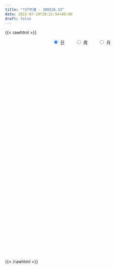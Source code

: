 ```yaml
---
title: "*ST中潜 - 300526.SZ"
date: 2022-07-19T20:21:54+08:00
draft: false
---
```

{{< rawhtml >}}
    <div style="text-align: center">
        <label style="padding: 1rem;"><input style="margin-right: .5rem" type="radio" name="period" value="D" checked onclick="period_change(this)">日</label>
        <label style="padding: 1rem;"><input style="margin-right: .5rem" type="radio" name="period" value="W" onclick="period_change(this)">周</label>
        <label style="padding: 1rem;"><input style="margin-right: .5rem" type="radio" name="period" value="M" onclick="period_change(this)">月</label>
    </div>
    <div id="chart" style="height: 700px;"></div> 
    <script type="text/javascript">
        const D_v = [15602.11,19299.59,12559.59,11615.44,8088.08,8901.37,6702.1,6999.2,10513.1,9035.0,6870.0,4562.11,3100.0,5406.0,6951.31,7376.1,8362.61,10534.5,10309.59,13253.58,13541.66,10401.32,8113.15,5255.03,7512.38,6054.25,13621.6,20432.61,17268.64,11553.33,15426.68,9785.77,7648.6,8243.24,6915.91,11994.66,16448.15,16282.8,9510.52,10767.82,10422.62,13246.91,20222.05,15017.67,14930.79,17459.05,16698.86,14931.2,20837.89,18548.88,11593.53,31868.61,37442.11,26654.2,18360.22,13887.46,14700.71,10626.32,11959.97,35593.78,34689.86,21700.27,16550.87,32290.54,25386.35,21552.88,17941.16,23939.44,16583.34,17547.91,15240.61,11628.21,10777.89,6518.56,11544.36,18915.78,2047.0,54456.74,44150.39,40251.24,23602.31,23915.69,17053.62,13093.71,10510.22,12306.91,9582.21,10051.54,11778.0,13342.94,13427.04,18895.53,7814.4,8052.41,6951.08,7404.44,8489.82,34173.51,27114.25,16436.37,11046.69,9849.71,8169.64,9563.02,20012.16,14987.19,19121.79,20664.86,12047.63,17312.6,10492.04,12324.74,11318.08,15304.15,13984.12,45086.72,22781.59,25856.51,26287.24,20482.58,15121.0,14538.85,10798.7,10683.61,11203.44,10917.5,9929.33,15198.35,8165.02,6213.63,6179.05,11441.17,7114.0,6848.01,18104.46,10432.37,9259.56,16181.56,11901.28,10406.97,7772.67,9420.22,12536.24,6184.87,6198.6,3733.89,4456.06,8709.15,6894.03,16541.84,20355.01,14600.8,9922.23,6203.48,6781.48,5628.96,10384.0,8554.3,10120.95,9445.41,8105.36,10782.41,8403.45,6743.02,6506.33,6026.82,3612.28,9721.67,11180.56,11552.91,11219.19,6696.53,6928.07,8811.0,8252.46,6553.45,8958.77,10449.16,9548.23,7124.4,7077.98,9368.0,10169.91,6720.17,7429.84,11964.82,9017.44,8826.02,7646.48,8103.86,9500.76,8206.03,6754.25,7013.92,14313.0,15105.49,7069.37,16876.76,21171.84,8938.0,10010.0,519550.23,380271.96,232437.95,224893.1,250010.31,182755.49,136641.39,169514.95,224648.77,186358.0,335084.89,478610.64,280717.67,256381.23,235269.11,175017.23,181801.83,200857.76,169434.24,133577.59,218984.55,188674.61,149156.89,155409.19,140930.22,136517.84,97412.36,121767.34,81077.3,100835.07,160443.39,116911.6,97162.82,75737.53,232177.84,406699.01,277986.78,256868.37,273671.55,441163.97,336270.33,273455.12,197085.49,404526.21,302019.38,346455.85,344136.13,340573.44,242343.83,196114.09,245181.92,179826.17,204275.84,166403.85,224102.42,143798.25,195837.86,129277.5,209160.02,175074.66,146796.7,143403.61,188478.46,157578.42,126891.54,134921.44,157494.49,144840.52,123652.79,221118.2,167172.83,124243.68,100643.11,81650.73,70941.08,81431.68,72477.91,77971.8,81082.52,100267.29,68774.37,66511.12,57437.17,68068.07,61791.4,69026.65,70403.61,73853.93,177422.98,288035.35,175307.25,192122.64,124570.21,122965.85,112443.05,112029.97,89458.4,144681.86,142445.83,90011.91,88441.91,95756.11,47820.8,53390.2,77214.71,51909.6,76447.99,58366.0,42878.23,48301.03,80153.03,55110.25,45071.8,72480.51,46621.6,171449.38,81513.4,63695.59,73650.28,63669.03,45542.88,52999.62,68663.69,54922.92,74691.0,69929.2,57577.23,46752.6,38988.19,50006.22,39796.63,113542.55,108530.02,76645.28,63845.71,75127.71,55931.0,57007.41,49330.31,42813.92,56837.88,275467.05,197896.63,113049.83,78000.42,62508.21,74718.2,64112.89,87592.1,78585.0,53327.3,53264.55,54162.2,48619.82,53797.95,42363.95,57367.55,108605.17,63380.62,106988.45,127583.75,155179.26,121974.55,185025.19,127048.85,71853.22,44653.86,49564.21,41815.8,38422.2,47554.05,50475.03,40222.12,54572.93,32696.93,42732.93,30834.29,35099.0,40341.61,28445.37,47015.36,41419.57,35499.31,35086.0,139310.69,76005.95,44422.8,50624.61,51639.81,82458.93,62124.52,51149.2,34648.2,36066.6,26651.61,23623.81,32437.82,37013.0,27776.46,46696.66,38456.4,32118.89,52845.23,32793.07,37214.0,32576.01,29702.0,51235.0,40880.0,101640.42,67140.41,82104.01,73582.19,38689.0,31873.0,42735.0,45005.41,54597.0,36961.0,28794.2,31588.6,28148.72,31635.0,34897.1,34081.89,42127.91,31603.8,27899.74,31505.24,47742.0,65383.04,52433.8,50566.79,36665.8,30532.63,26502.4,31989.01,37665.03,40233.62,41609.41,56393.11,1947.0,3607.0,224003.9,178061.92,130748.04,117444.54,113784.0,143255.39,140718.72,114690.68,97645.43,75930.57,70342.24,82546.9,115648.6,237265.52,139337.12,114746.79,118784.31,90445.71,92283.92,93943.76,77761.74,118505.5,80458.05,60033.8,52580.4,105377.65,82074.22,72758.0,47606.83,74575.21,60495.56,54732.67,36896.61,37513.97,39887.41,112539.38,74369.42,39676.02,50271.77,34200.78,32711.18,52258.0,36399.83,25109.38,38802.46,88658.23,74474.4,59161.81,49158.21,48070.4,40932.4,45738.4,35447.83,45090.0,23461.8,30250.0]
const D_histogram = [0.0,0.3937549858,0.3580000032,-0.4385774902,-0.8849471903,-1.4118671048,-1.8607933641,-1.9924675379,-1.5341353367,-1.2077136818,-0.876859855,-0.911485073,-0.8490137035,-0.9440039094,-0.5370525874,-0.3557170092,-0.0609212165,0.2124550366,0.2348672276,0.8474891856,1.5790168798,1.8134389867,1.5181991359,0.950857357,-1.0626155367,-2.4954241901,-3.5409218705,-3.38733605,-3.4334019105,-3.4150376755,-3.5268821321,-3.5858219404,-3.392932197,-2.8339806991,-2.4558039504,-2.089650717,-1.5891119345,-1.1852278622,-0.6919173536,-0.3710557438,-0.1123530138,0.1974688008,0.6681438978,0.6767357619,0.5487869133,0.7982861345,1.150124845,1.3657149958,1.3162051069,1.3560399735,1.2373735655,2.1516965669,3.4060103647,3.4629275616,3.2090160671,2.7924448761,2.4948874195,2.2301452588,1.8339458463,2.6297872234,2.6521518557,2.2903509194,1.8017022093,2.0393761895,1.611142163,1.4454575122,1.4127104519,1.0546262047,0.5268635191,0.3097791416,0.1500388011,0.0476741853,-0.1047302338,-0.2624016935,-0.270283047,0.0062887811,-1.0747754385,-2.4154195114,-3.6406772058,-4.0714212632,-4.0878296288,-3.8407450319,-3.5131171553,-3.1633193006,-2.7092827846,-2.2183868389,-1.7442108402,-1.365852101,-0.9864133508,-0.6156439452,-0.2587688351,0.0655358137,0.2552731242,0.4439500376,0.6255269435,0.7610769597,0.8595759857,1.4178491977,1.4028113397,1.3680869066,1.2922838795,1.1872946926,1.0968041101,1.0661462239,1.1627885693,1.1017602622,1.1123501006,1.1449549216,1.1098201516,1.0953575001,1.0646717514,0.9923671964,0.8916762387,0.8549350361,0.8040087516,0.83118252,0.7495502152,0.9973226344,1.2990898362,1.2374811512,1.124023235,1.0012364759,0.8646318872,0.7411495103,0.6849208166,0.6256450618,0.4046821401,0.2647072393,0.1535105065,0.0211582422,-0.0779970474,-0.1145933927,-0.1295828572,-0.1924897398,0.0590923988,0.126239208,0.203527712,0.4358197551,0.7138039612,0.8070312536,0.8007043346,0.7770723595,0.6859020886,0.5594451687,0.396441777,0.1837115625,0.034147632,0.007242507,0.0081954944,0.0348370669,0.3945538935,0.5322938629,0.5026858006,0.3309411936,0.2391775208,0.1584136062,-0.0105005308,-0.0336956604,-0.2195348682,-0.2832846967,-0.208449659,-0.1318867991,-0.1951619059,-0.2721235117,-0.3995957655,-0.4375386075,-0.4782830172,-0.3777967184,-0.1734128545,0.0487588484,0.1286466715,0.2010264979,0.3059294888,0.2067644954,0.1765119458,0.1734051939,0.0364708511,-0.1963941322,-0.3899397705,-0.6326835641,-0.7772249689,-0.7538636177,-0.7843146643,-0.757680174,-0.747265377,-0.840309704,-0.7303931873,-0.5988321229,-0.4834871764,-0.4304758573,-0.4425825599,-0.4236611583,-0.4395632378,-0.4633311779,-0.4833455403,-0.4522695103,-0.5218718192,-0.8469358223,-1.7809310117,-2.8865803455,-3.9095593082,-4.5839743337,-5.0675047946,-5.0537088495,-4.7135740697,-4.262137515,-3.6974540433,-3.0714768135,-2.405454492,-1.6984536147,-1.0442697488,-0.1960041445,0.6533061853,1.1407244483,1.2723326536,1.4697936514,1.5799569202,1.5717826673,1.6011546405,1.6877995532,1.7272864619,1.8479951679,1.8871806805,1.8440247099,1.8277283515,1.7381635741,1.5887310157,1.4857590341,1.3335090016,1.231257323,1.11758702,1.1112140578,1.044173592,0.9453478125,0.8302637626,1.0154546871,1.1394279979,1.212106362,1.3245572182,1.6974445607,2.1054912886,2.0671295036,1.7826431613,1.5219432336,1.6724465406,1.4933472649,1.4506017804,1.5918103402,1.739008085,1.5502570429,1.3462013864,1.2027230743,0.8652300562,0.5035388961,0.1815078358,0.0724721806,-0.1649074421,-0.5241559019,-0.7566056374,-0.7482517291,-0.6917220627,-0.7135972436,-0.7837564282,-1.0605952329,-1.3217736565,-1.5526034028,-1.5483845477,-1.3692831484,-1.1219363917,-0.982622833,-0.644222593,-0.5208654196,-0.4794984296,-0.3852978048,-0.2996944837,-0.236047722,-0.2061921434,-0.1935059359,-0.1369219594,-0.1811986623,-0.110460263,-0.0834081769,-0.0664587138,-0.0233932401,-0.0127498967,-0.0299769416,-0.0879519245,-0.1618455546,-0.1840382818,0.111745559,0.3664326075,0.5460749776,0.6629136189,0.6210713991,0.5935062456,0.5373295491,0.4279256393,0.3033214575,0.3141531728,0.3332848064,0.2531096938,0.1577130716,-0.0102294328,-0.102496064,-0.1460892052,-0.1361349021,-0.1738780734,-0.1159741437,-0.1553303016,-0.1632471483,-0.1098280514,-0.0990104969,-0.1050253467,-0.0961468502,-0.0577581277,-0.0640186823,-0.1705425754,-0.178859804,-0.1917878844,-0.1720295842,-0.1815673675,-0.1530321858,-0.1126296801,-0.1400405393,-0.1718233303,-0.1213256738,-0.0292849915,0.0093692097,0.0546337855,0.0836753049,0.0874337,0.1068576542,0.1839782925,0.2615293243,0.2963980886,0.2835038827,0.3032438557,0.284914623,0.2838791251,0.2471415517,0.2059817605,0.1822455214,0.3840481195,0.4126260392,0.3665675948,0.3206180427,0.252164028,0.2032508706,0.1750681689,0.1233048617,0.0572796392,0.0041530464,-0.0553441863,-0.0677260809,-0.0676424995,-0.0544905965,-0.0515819182,-0.0283249878,0.0244001703,0.0321491091,0.059729763,0.1032640052,0.1644909771,0.1368582098,0.1740055384,0.0790186956,-0.0314467077,-0.0978880727,-0.1598333692,-0.1891838076,-0.190391044,-0.1524016126,-0.1559444242,-0.1358380911,-0.1890835364,-0.1950993754,-0.2077668262,-0.186451542,-0.1770759679,-0.1905881035,-0.1700780234,-0.1736033724,-0.1469408162,-0.1521976311,-0.1806674891,-0.3513324757,-0.4916089338,-0.5348031976,-0.5698245276,-0.5174546965,-0.4916477876,-0.4125228496,-0.301272311,-0.2209800628,-0.1740080915,-0.1053140082,-0.0467876039,0.026655196,0.090220319,0.1325693067,0.1967506974,0.2159200952,0.2392031927,0.2199029351,0.2159042851,0.2078122032,0.2111448778,0.2190678924,0.2142753428,0.1859595413,0.1037552145,0.0014200613,-0.0532881718,-0.0438847684,-0.0195792418,-0.0241771089,-0.0740365263,-0.0646050565,-0.0241019622,0.0255116222,0.0692420401,0.0927948798,0.109912747,0.1071713751,0.1116655348,0.0978685034,0.0699162257,0.0663064972,0.0613997163,0.0519681875,0.0470965476,0.0107694562,-0.0312681663,-0.0778009741,-0.0734804952,-0.0820175356,-0.080110014,-0.0856133378,-0.0837908329,-0.0753666731,-0.0656272629,-0.0752079333,-0.1913127262,-0.3427734411,-0.4802318965,-0.5380723513,-0.5194151356,-0.4417558491,-0.3391138577,-0.1730904604,-0.0675469742,0.0476787255,0.12261893,0.1636337672,0.1955398843,0.2323821183,0.3438857284,0.4189754572,0.4733703563,0.4744876913,0.4500061284,0.4352644466,0.3900321929,0.3239803434,0.2909993163,0.2881084101,0.2563472261,0.2184204207,0.1927975475,0.1936592552,0.1908509486,0.1535457444,0.1274948469,0.128080098,0.1105762322,0.0862290742,0.0669687542,0.0543064948,0.03929983,-0.0205133488,-0.0439631656,-0.0649896581,-0.0845232431,-0.0878645882,-0.0857869442,-0.0910751733,-0.0807119167,-0.0660033256,-0.0383427737,0.0133039645,0.050443631,0.0636651194,0.0610569592,0.0434192316,0.0395230824,0.0507358161,0.0534843085,0.0327926505,0.0290515887,0.033512024]
const D_fast = [0.0,0.4921937322,0.5459387505,-0.3602831155,-1.0278896132,-1.9077763038,-2.8219009041,-3.4516919625,-3.3768935955,-3.352400361,-3.240761498,-3.5032579842,-3.6530400406,-3.9840312238,-3.7113430487,-3.6189367228,-3.3393712342,-3.012881222,-2.9317522241,-2.1072579696,-0.9809760555,-0.2931942019,-0.2088842688,-0.5385117084,-2.8176384863,-4.8743031872,-6.8050313353,-7.4982795272,-8.4026958654,-9.2380910492,-10.2316560388,-11.1870513322,-11.8423946381,-11.9919383149,-12.2277125539,-12.3839719997,-12.2807112009,-12.1731340941,-11.8528029239,-11.6247052501,-11.3940907734,-11.0349017587,-10.3971906873,-10.2194148827,-10.210167003,-9.7610962482,-9.1217263263,-8.5647074266,-8.2851660387,-7.9063211789,-7.7156441955,-6.2633970524,-4.1575806633,-3.234931576,-2.6865890538,-2.4050490257,-2.0788846274,-1.7860904735,-1.7238034243,-0.2705152414,0.4148873548,0.6256741483,0.5874509906,1.3349690181,1.3095205323,1.5052002596,1.8256308123,1.7312031163,1.3351563105,1.1955167183,1.0732860781,0.9828400087,0.8042530311,0.580981148,0.5055290328,0.7836730561,-0.5660850231,-2.5105839738,-4.6460109697,-6.0946103428,-7.1329761156,-7.8460777768,-8.396729189,-8.8377611594,-9.0610453396,-9.1247461036,-9.086622815,-9.049727101,-8.9168916885,-8.7000332692,-8.4078503678,-8.0671617657,-7.8136061741,-7.5139417513,-7.1759831096,-6.8501638534,-6.536770831,-5.6240353196,-5.2883703427,-4.9810730491,-4.7338051064,-4.5419706201,-4.358260175,-4.1223815053,-3.7350420175,-3.5206302591,-3.2319528955,-2.9131093441,-2.6707890762,-2.4114123527,-2.1759301635,-2.0001429194,-1.8779148175,-1.700922261,-1.5508463577,-1.3158769592,-1.2101217102,-0.7130186324,-0.0864789716,0.1612826312,0.3288305237,0.4563528836,0.5359062667,0.5977112674,0.7127127778,0.8098482885,0.6900559018,0.6162578108,0.5434387046,0.4163760009,0.2977214495,0.232476756,0.1850915772,0.0740622596,0.3404174979,0.4391241091,0.5672945411,0.908541523,1.3649767194,1.6599618251,1.8538109898,2.0244471046,2.1047523558,2.1181567281,2.0542637806,1.8874614568,1.7464344343,1.721339936,1.724341797,1.7596926363,2.2180479362,2.4888613713,2.5849247593,2.4959154506,2.463946158,2.4227856449,2.2512463752,2.2196273305,1.9789044057,1.844333403,1.867056026,1.9106471861,1.7985816029,1.6535891191,1.4262179239,1.27889043,1.118575266,1.1246123853,1.2856430355,1.5200044506,1.6320539416,1.7546903924,1.9360757554,1.8886018859,1.9024773228,1.9427218694,1.8149052393,1.532941723,1.2419111421,0.8409964575,0.5021488104,0.3370442572,0.1105145445,-0.0522710087,-0.2286725559,-0.5317943089,-0.604476089,-0.6226230553,-0.6281499029,-0.6827575482,-0.8055098908,-0.8925037787,-1.0182966677,-1.1578974022,-1.2987481498,-1.3807394973,-1.580809761,-2.1176077197,-3.496835662,-5.3241300822,-7.324498872,-9.1449074808,-10.8953141404,-12.1449454077,-12.9832041453,-13.5973019693,-13.9569820084,-14.098873982,-14.0342152835,-13.7518278099,-13.3587113812,-12.559446813,-11.546809937,-10.7742105618,-10.3245191932,-9.7596097825,-9.2544572837,-8.8696858697,-8.4400252363,-7.9314304354,-7.4601219112,-6.8774144132,-6.3664337306,-5.9485835236,-5.5079477942,-5.1629716781,-4.9152214825,-4.6467537056,-4.4656264877,-4.2600638356,-4.0943373836,-3.8229068313,-3.6289038991,-3.4913927255,-3.3989108348,-2.9598562385,-2.5510259281,-2.1753209736,-1.7317308129,-0.9344823301,-0.0000627801,0.4783578108,0.6395322588,0.7593181396,1.3279330816,1.5221706222,1.8420755828,2.3812367276,2.9631864937,3.1619997123,3.2944944025,3.4516968588,3.3305113548,3.0947049188,2.8180508174,2.7271332073,2.4485267241,1.9582392888,1.5366381439,1.35792912,1.2415282707,1.041253779,0.7751554873,0.2331678744,-0.3584539634,-0.9774345603,-1.3603118422,-1.52353123,-1.5566685712,-1.6630107208,-1.485666129,-1.4925253106,-1.5710329279,-1.5731567543,-1.5624770541,-1.5578422229,-1.5795346802,-1.6152249567,-1.5928714701,-1.6824478385,-1.639324505,-1.633124463,-1.6327896785,-1.5955725147,-1.5881166455,-1.6128379258,-1.6928008899,-1.8071559086,-1.8753582063,-1.5516379757,-1.2053427753,-0.8891816608,-0.6066146148,-0.4931889849,-0.372377577,-0.2942218862,-0.2966443861,-0.3454182036,-0.256048195,-0.1535953599,-0.1704930491,-0.2264614033,-0.3969612659,-0.5148519131,-0.5949673556,-0.6190467781,-0.7002594677,-0.6713490739,-0.7495378072,-0.798266441,-0.772304357,-0.7862394267,-0.8185106132,-0.8336688293,-0.8097196387,-0.8319848638,-0.9811444008,-1.0341765804,-1.0950516319,-1.1183007278,-1.1732303529,-1.1829532177,-1.170708132,-1.233129126,-1.3078677496,-1.2877015116,-1.2029820772,-1.1619855735,-1.1030625513,-1.0531022057,-1.0274853855,-0.9813470178,-0.8582318064,-0.7152984435,-0.606330157,-0.5483483923,-0.4527974554,-0.3998980324,-0.329963749,-0.3049159344,-0.2945802856,-0.2727551443,0.0250594837,0.1567939132,0.2023773675,0.2365823261,0.2311693184,0.2330688786,0.2486532191,0.2277161273,0.1760108146,0.1239224834,0.0505892042,0.0212757893,0.0044487459,0.0039779997,-0.0060088015,0.010166882,0.0689920826,0.0847782987,0.1272913933,0.1966416368,0.298991353,0.3055731381,0.3862218513,0.3109896825,0.1926626022,0.1017492191,-0.0001544197,-0.0768008101,-0.1256058075,-0.1257167792,-0.1682456969,-0.1820988865,-0.2826152159,-0.3374058988,-0.4020150561,-0.4273126574,-0.4622060754,-0.5233652367,-0.5453746625,-0.5923008546,-0.6023735024,-0.6456797251,-0.7193164554,-0.9778145609,-1.2409932525,-1.4178883157,-1.5953657775,-1.6723596206,-1.7694646586,-1.793470433,-1.7575379722,-1.7324907396,-1.7290207912,-1.68665521,-1.6398257067,-1.5597191077,-1.473598905,-1.3981075906,-1.2847385255,-1.2115891039,-1.1285052083,-1.0928297322,-1.0428523109,-0.998991342,-0.9428724479,-0.8801824602,-0.8314061741,-0.8132320903,-0.8694976134,-0.9714777513,-1.0395080274,-1.0410758161,-1.0216650999,-1.0323072442,-1.1006757932,-1.1073955876,-1.0729179838,-1.0169264939,-0.955885566,-0.9091340063,-0.8645379523,-0.8404864804,-0.8080759371,-0.7974058426,-0.8078790639,-0.7949121681,-0.7844690199,-0.7809085019,-0.7740060048,-0.8076407322,-0.8574953962,-0.9234784476,-0.9375280924,-0.9665695168,-0.9846894987,-1.0115961569,-1.0307213602,-1.0411388687,-1.0478062743,-1.0761889279,-1.2401219024,-1.4772759776,-1.7347924071,-1.9271509498,-2.038347518,-2.0711271937,-2.0532636668,-1.9305128846,-1.8418561419,-1.7147107608,-1.6091158239,-1.5271925448,-1.4464014567,-1.351463693,-1.1539886509,-0.9741550578,-0.8014175696,-0.6816783117,-0.5936583426,-0.4995839127,-0.4473081183,-0.4323648819,-0.3925960799,-0.3234598836,-0.2911342611,-0.2744559613,-0.2518794476,-0.2026029261,-0.1576984956,-0.1566172637,-0.1507944494,-0.1181891739,-0.1080489816,-0.1108388711,-0.1133570025,-0.1124426382,-0.1176243455,-0.1825658615,-0.2170064696,-0.2542803767,-0.2949447724,-0.3202522646,-0.3396213566,-0.367678379,-0.3774931017,-0.3792853419,-0.3612104835,-0.3062377542,-0.2564871799,-0.2273494116,-0.2146933321,-0.2214762517,-0.2154916304,-0.1915949426,-0.1754753731,-0.1879688685,-0.1844470331,-0.1716085919]
const D_slow = [0.0,0.0984387464,0.1879387473,0.0782943747,-0.1429424229,-0.4959091991,-0.9611075401,-1.4592244246,-1.8427582587,-2.1446866792,-2.3639016429,-2.5917729112,-2.8040263371,-3.0400273144,-3.1742904613,-3.2632197136,-3.2784500177,-3.2253362586,-3.1666194517,-2.9547471553,-2.5599929353,-2.1066331886,-1.7270834047,-1.4893690654,-1.7550229496,-2.3788789971,-3.2641094647,-4.1109434772,-4.9692939549,-5.8230533737,-6.7047739067,-7.6012293918,-8.4494624411,-9.1579576159,-9.7719086035,-10.2943212827,-10.6915992663,-10.9879062319,-11.1608855703,-11.2536495062,-11.2817377597,-11.2323705595,-11.065334585,-10.8961506446,-10.7589539163,-10.5593823826,-10.2718511714,-9.9304224224,-9.6013711457,-9.2623611523,-8.9530177609,-8.4150936192,-7.5635910281,-6.6978591376,-5.8956051209,-5.1974939018,-4.573772047,-4.0162357323,-3.5577492707,-2.9003024648,-2.2372645009,-1.6646767711,-1.2142512187,-0.7044071714,-0.3016216306,0.0597427474,0.4129203604,0.6765769116,0.8082927914,0.8857375768,0.923247277,0.9351658233,0.9089832649,0.8433828415,0.7758120798,0.777384275,0.5086904154,-0.0951644624,-1.0053337639,-2.0231890797,-3.0451464869,-4.0053327448,-4.8836120337,-5.6744418588,-6.351762555,-6.9063592647,-7.3424119748,-7.683875,-7.9304783377,-8.084389324,-8.1490815328,-8.1326975794,-8.0688792983,-7.9578917889,-7.801510053,-7.6112408131,-7.3963468167,-7.0418845173,-6.6911816823,-6.3491599557,-6.0260889858,-5.7292653127,-5.4550642851,-5.1885277292,-4.8978305868,-4.6223905213,-4.3443029961,-4.0580642657,-3.7806092278,-3.5067698528,-3.2406019149,-2.9925101158,-2.7695910562,-2.5558572971,-2.3548551092,-2.1470594792,-1.9596719254,-1.7103412668,-1.3855688078,-1.07619852,-0.7951927112,-0.5448835923,-0.3287256205,-0.1434382429,0.0277919613,0.1842032267,0.2853737617,0.3515505715,0.3899281982,0.3952177587,0.3757184969,0.3470701487,0.3146744344,0.2665519994,0.2813250991,0.3128849011,0.3637668291,0.4727217679,0.6511727582,0.8529305716,1.0531066552,1.2473747451,1.4188502672,1.5587115594,1.6578220037,1.7037498943,1.7122868023,1.714097429,1.7161463026,1.7248555694,1.8234940427,1.9565675085,2.0822389586,2.164974257,2.2247686372,2.2643720388,2.261746906,2.2533229909,2.1984392739,2.1276180997,2.075505685,2.0425339852,1.9937435087,1.9257126308,1.8258136894,1.7164290376,1.5968582833,1.5024091037,1.45905589,1.4712456021,1.50340727,1.5536638945,1.6301462667,1.6818373905,1.725965377,1.7693166755,1.7784343882,1.7293358552,1.6318509126,1.4736800216,1.2793737793,1.0909078749,0.8948292088,0.7054091653,0.5185928211,0.3085153951,0.1259170983,-0.0237909324,-0.1446627265,-0.2522816909,-0.3629273308,-0.4688426204,-0.5787334299,-0.6945662243,-0.8154026094,-0.928469987,-1.0589379418,-1.2706718974,-1.7159046503,-2.4375497367,-3.4149395637,-4.5609331471,-5.8278093458,-7.0912365582,-8.2696300756,-9.3351644543,-10.2595279652,-11.0273971685,-11.6287607915,-12.0533741952,-12.3144416324,-12.3634426685,-12.2001161222,-11.9149350101,-11.5968518467,-11.2294034339,-10.8344142038,-10.441468537,-10.0411798769,-9.6192299886,-9.1874083731,-8.7254095811,-8.253614411,-7.7926082335,-7.3356761457,-6.9011352522,-6.5039524982,-6.1325127397,-5.7991354893,-5.4913211586,-5.2119244036,-4.9341208891,-4.6730774911,-4.436740538,-4.2291745974,-3.9753109256,-3.6904539261,-3.3874273356,-3.056288031,-2.6319268909,-2.1055540687,-1.5887716928,-1.1431109025,-0.7626250941,-0.3445134589,0.0288233573,0.3914738024,0.7894263874,1.2241784087,1.6117426694,1.948293016,2.2489737846,2.4652812986,2.5911660227,2.6365429816,2.6546610267,2.6134341662,2.4823951907,2.2932437814,2.1061808491,1.9332503334,1.7548510225,1.5589119155,1.2937631073,0.9633196931,0.5751688424,0.1880727055,-0.1542480816,-0.4347321795,-0.6803878878,-0.841443536,-0.9716598909,-1.0915344983,-1.1878589495,-1.2627825704,-1.3217945009,-1.3733425368,-1.4217190208,-1.4559495106,-1.5012491762,-1.528864242,-1.5497162862,-1.5663309646,-1.5721792746,-1.5753667488,-1.5828609842,-1.6048489654,-1.645310354,-1.6913199245,-1.6633835347,-1.5717753828,-1.4352566384,-1.2695282337,-1.1142603839,-0.9658838225,-0.8315514353,-0.7245700254,-0.6487396611,-0.5702013679,-0.4868801663,-0.4236027428,-0.3841744749,-0.3867318331,-0.4123558491,-0.4488781504,-0.482911876,-0.5263813943,-0.5553749302,-0.5942075056,-0.6350192927,-0.6624763056,-0.6872289298,-0.7134852665,-0.737521979,-0.751961511,-0.7679661815,-0.8106018254,-0.8553167764,-0.9032637475,-0.9462711435,-0.9916629854,-1.0299210319,-1.0580784519,-1.0930885867,-1.1360444193,-1.1663758378,-1.1736970856,-1.1713547832,-1.1576963368,-1.1367775106,-1.1149190856,-1.088204672,-1.0422100989,-0.9768277678,-0.9027282457,-0.831852275,-0.7560413111,-0.6848126553,-0.6138428741,-0.5520574861,-0.500562046,-0.4550006657,-0.3589886358,-0.255832126,-0.1641902273,-0.0840357166,-0.0209947096,0.029818008,0.0735850502,0.1044112656,0.1187311754,0.119769437,0.1059333905,0.0890018702,0.0720912454,0.0584685962,0.0455731167,0.0384918697,0.0445919123,0.0526291896,0.0675616303,0.0933776316,0.1345003759,0.1687149283,0.2122163129,0.2319709868,0.2241093099,0.1996372918,0.1596789495,0.1123829975,0.0647852365,0.0266848334,-0.0123012727,-0.0462607954,-0.0935316795,-0.1423065234,-0.1942482299,-0.2408611154,-0.2851301074,-0.3327771333,-0.3752966391,-0.4186974822,-0.4554326862,-0.493482094,-0.5386489663,-0.6264820852,-0.7493843187,-0.8830851181,-1.02554125,-1.1549049241,-1.277816871,-1.3809475834,-1.4562656612,-1.5115106768,-1.5550126997,-1.5813412018,-1.5930381027,-1.5863743037,-1.563819224,-1.5306768973,-1.481489223,-1.4275091992,-1.367708401,-1.3127326672,-1.258756596,-1.2068035452,-1.1540173257,-1.0992503526,-1.0456815169,-0.9991916316,-0.973252828,-0.9728978126,-0.9862198556,-0.9971910477,-1.0020858581,-1.0081301353,-1.0266392669,-1.0427905311,-1.0488160216,-1.0424381161,-1.025127606,-1.0019288861,-0.9744506993,-0.9476578556,-0.9197414719,-0.895274346,-0.8777952896,-0.8612186653,-0.8458687362,-0.8328766894,-0.8211025524,-0.8184101884,-0.82622723,-0.8456774735,-0.8640475973,-0.8845519812,-0.9045794847,-0.9259828191,-0.9469305273,-0.9657721956,-0.9821790113,-1.0009809947,-1.0488091762,-1.1345025365,-1.2545605106,-1.3890785984,-1.5189323823,-1.6293713446,-1.7141498091,-1.7574224242,-1.7743091677,-1.7623894863,-1.7317347538,-1.690826312,-1.641941341,-1.5838458114,-1.4978743793,-1.393130515,-1.2747879259,-1.1561660031,-1.043664471,-0.9348483593,-0.8373403111,-0.7563452253,-0.6835953962,-0.6115682937,-0.5474814872,-0.492876382,-0.4446769951,-0.3962621813,-0.3485494442,-0.3101630081,-0.2782892963,-0.2462692718,-0.2186252138,-0.1970679453,-0.1803257567,-0.166749133,-0.1569241755,-0.1620525127,-0.1730433041,-0.1892907186,-0.2104215294,-0.2323876764,-0.2538344125,-0.2766032058,-0.296781185,-0.3132820164,-0.3228677098,-0.3195417187,-0.3069308109,-0.291014531,-0.2757502913,-0.2648954833,-0.2550147128,-0.2423307587,-0.2289596816,-0.220761519,-0.2134986218,-0.2051206158]
const D_data = [['2020-06-10', 127.5, 138.73, 126.3, 138.73],['2020-06-11', 138.0, 144.9, 136.12, 152.18],['2020-06-12', 138.0, 140.81, 138.0, 146.0],['2020-06-15', 140.86, 129.0, 128.8, 141.66],['2020-06-16', 128.0, 129.48, 124.53, 132.48],['2020-06-17', 129.12, 124.86, 122.21, 129.85],['2020-06-18', 124.7, 121.77, 119.56, 125.16],['2020-06-19', 122.79, 122.45, 118.31, 123.28],['2020-06-22', 122.5, 129.08, 121.69, 132.73],['2020-06-23', 129.6, 128.17, 127.01, 134.98],['2020-06-24', 127.81, 128.85, 126.99, 132.56],['2020-06-29', 128.85, 124.0, 124.0, 130.99],['2020-06-30', 123.6, 124.2, 122.93, 125.5],['2020-07-01', 122.81, 121.0, 120.5, 125.29],['2020-07-02', 121.2, 127.1, 119.77, 129.32],['2020-07-03', 130.0, 125.05, 125.0, 130.0],['2020-07-06', 123.48, 127.13, 121.09, 128.0],['2020-07-07', 127.18, 128.0, 125.29, 130.68],['2020-07-08', 128.2, 125.38, 124.01, 128.46],['2020-07-09', 127.27, 134.5, 125.32, 134.5],['2020-07-10', 136.44, 140.22, 133.01, 144.38],['2020-07-13', 138.0, 137.64, 133.53, 138.91],['2020-07-14', 136.97, 131.9, 127.01, 136.97],['2020-07-15', 130.07, 126.91, 126.9, 132.9],['2020-07-16', 106.0, 101.5, 95.51, 108.84],['2020-07-17', 100.0, 97.7, 97.48, 101.17],['2020-07-20', 97.7, 93.0, 90.28, 98.59],['2020-07-21', 93.94, 102.3, 92.0, 102.3],['2020-07-22', 101.99, 96.7, 96.01, 102.3],['2020-07-23', 97.0, 93.91, 93.01, 98.5],['2020-07-24', 94.0, 88.34, 85.58, 94.9],['2020-07-27', 87.0, 84.66, 84.01, 87.29],['2020-07-28', 86.03, 84.23, 83.36, 86.5],['2020-07-29', 84.09, 87.1, 82.76, 87.92],['2020-07-30', 87.21, 83.9, 83.39, 87.75],['2020-07-31', 83.9, 82.51, 81.53, 84.66],['2020-08-03', 82.65, 83.57, 81.3, 83.65],['2020-08-04', 83.68, 82.15, 81.8, 86.2],['2020-08-05', 82.0, 83.37, 81.01, 83.75],['2020-08-06', 82.85, 81.39, 80.23, 83.18],['2020-08-07', 81.01, 80.38, 79.0, 82.49],['2020-08-10', 79.88, 80.99, 77.3, 82.0],['2020-08-11', 81.0, 83.88, 80.62, 85.58],['2020-08-12', 82.3, 78.36, 76.44, 82.88],['2020-08-13', 76.98, 75.27, 73.0, 79.78],['2020-08-14', 75.5, 79.35, 74.11, 81.25],['2020-08-17', 79.5, 81.56, 78.96, 83.57],['2020-08-18', 81.8, 80.96, 79.0, 85.6],['2020-08-19', 81.0, 77.77, 76.0, 81.2],['2020-08-20', 76.99, 78.59, 74.55, 80.0],['2020-08-21', 78.7, 76.13, 76.1, 79.09],['2020-08-24', 76.93, 91.36, 76.93, 91.36],['2020-08-25', 94.64, 102.6, 94.6, 108.0],['2020-08-26', 98.11, 92.89, 88.08, 100.0],['2020-08-27', 93.49, 90.24, 85.06, 95.25],['2020-08-28', 88.1, 88.0, 86.8, 92.33],['2020-08-31', 88.18, 88.98, 88.18, 93.9],['2020-09-01', 88.06, 89.15, 85.0, 89.95],['2020-09-02', 89.3, 86.8, 86.0, 90.47],['2020-09-03', 86.61, 104.16, 86.01, 104.16],['2020-09-04', 100.12, 98.44, 96.88, 108.88],['2020-09-07', 94.5, 94.41, 93.13, 98.0],['2020-09-08', 95.01, 91.95, 91.01, 95.01],['2020-09-09', 91.2, 101.78, 91.01, 108.0],['2020-09-10', 101.78, 94.31, 94.0, 102.83],['2020-09-11', 95.88, 97.2, 95.88, 101.2],['2020-09-14', 97.25, 99.51, 95.11, 101.12],['2020-09-15', 99.1, 95.44, 92.98, 101.76],['2020-09-16', 95.47, 91.65, 90.5, 96.09],['2020-09-17', 93.29, 93.98, 90.26, 98.0],['2020-09-18', 93.4, 93.99, 91.0, 95.29],['2020-09-21', 94.47, 94.21, 91.01, 95.68],['2020-09-22', 93.98, 93.0, 91.21, 97.0],['2020-09-23', 94.0, 92.07, 91.6, 94.19],['2020-09-24', 91.32, 93.4, 91.02, 93.9],['2020-09-25', 93.0, 97.7, 92.58, 99.98],['2020-10-21', 78.16, 78.16, 78.16, 78.16],['2020-10-22', 62.53, 66.96, 62.53, 70.96],['2020-10-23', 60.5, 58.93, 58.0, 62.53],['2020-10-26', 58.88, 61.08, 56.5, 65.08],['2020-10-27', 61.0, 61.42, 60.4, 63.5],['2020-10-28', 61.0, 61.66, 59.58, 62.81],['2020-10-29', 61.65, 60.64, 60.11, 61.99],['2020-10-30', 60.65, 59.32, 59.08, 61.21],['2020-11-02', 59.96, 59.59, 59.08, 61.0],['2020-11-03', 60.3, 59.69, 59.21, 62.0],['2020-11-04', 59.6, 59.49, 58.2, 60.23],['2020-11-05', 59.49, 58.28, 58.02, 59.5],['2020-11-06', 58.28, 58.29, 57.1, 58.8],['2020-11-09', 58.9, 58.43, 57.7, 58.96],['2020-11-10', 58.21, 58.72, 56.61, 58.8],['2020-11-11', 58.31, 58.92, 57.5, 59.51],['2020-11-12', 58.6, 57.6, 57.4, 58.82],['2020-11-13', 58.0, 57.75, 57.12, 58.49],['2020-11-16', 58.31, 57.97, 57.18, 58.31],['2020-11-17', 58.03, 57.71, 57.52, 58.2],['2020-11-18', 57.95, 57.46, 57.05, 57.97],['2020-11-19', 57.46, 64.89, 57.3, 68.95],['2020-11-20', 63.58, 59.33, 58.58, 63.85],['2020-11-23', 58.44, 59.13, 57.5, 59.92],['2020-11-24', 58.99, 58.5, 58.29, 59.81],['2020-11-25', 58.09, 57.8, 57.6, 59.0],['2020-11-26', 57.5, 57.57, 57.2, 58.72],['2020-11-27', 57.8, 58.1, 56.51, 58.23],['2020-11-30', 57.7, 60.05, 57.16, 62.66],['2020-12-01', 60.12, 58.4, 58.17, 60.56],['2020-12-02', 58.4, 59.41, 57.52, 60.4],['2020-12-03', 59.15, 60.11, 59.1, 61.96],['2020-12-04', 60.2, 59.6, 58.56, 60.3],['2020-12-07', 59.62, 60.09, 58.92, 60.97],['2020-12-08', 60.32, 60.15, 59.5, 60.5],['2020-12-09', 60.1, 59.73, 59.1, 60.63],['2020-12-10', 59.7, 59.25, 58.59, 60.3],['2020-12-11', 59.3, 60.0, 58.03, 60.45],['2020-12-14', 60.01, 59.9, 59.45, 60.93],['2020-12-15', 59.9, 61.15, 59.0, 63.88],['2020-12-16', 61.0, 59.98, 59.0, 61.28],['2020-12-17', 60.5, 65.0, 60.4, 68.95],['2020-12-18', 66.0, 67.87, 62.56, 69.5],['2020-12-21', 68.97, 64.81, 63.46, 68.97],['2020-12-22', 65.0, 64.5, 63.51, 66.8],['2020-12-23', 65.0, 64.5, 63.63, 66.0],['2020-12-24', 64.51, 64.31, 63.1, 64.94],['2020-12-25', 63.7, 64.38, 63.4, 64.75],['2020-12-28', 64.0, 65.3, 63.2, 65.84],['2020-12-29', 65.25, 65.49, 64.6, 66.5],['2020-12-30', 65.3, 63.15, 63.13, 65.5],['2020-12-31', 63.95, 63.5, 62.45, 63.95],['2021-01-04', 63.46, 63.4, 62.12, 63.84],['2021-01-05', 63.29, 62.6, 62.18, 63.53],['2021-01-06', 62.61, 62.42, 61.38, 63.23],['2021-01-07', 62.81, 62.81, 61.0, 64.5],['2021-01-08', 62.82, 62.89, 61.4, 63.38],['2021-01-11', 62.88, 61.99, 60.65, 63.0],['2021-01-12', 62.5, 66.43, 62.4, 67.98],['2021-01-13', 66.45, 65.1, 63.53, 66.45],['2021-01-14', 65.43, 65.8, 65.16, 67.7],['2021-01-15', 66.98, 68.9, 65.3, 69.62],['2021-01-18', 69.44, 71.4, 68.9, 72.15],['2021-01-19', 72.0, 70.81, 69.7, 73.47],['2021-01-20', 71.9, 70.58, 69.2, 71.9],['2021-01-21', 70.58, 71.08, 70.01, 72.54],['2021-01-22', 71.88, 70.7, 69.63, 72.54],['2021-01-25', 70.69, 70.38, 68.88, 70.79],['2021-01-26', 70.37, 69.75, 67.95, 70.44],['2021-01-27', 69.5, 68.58, 68.54, 69.8],['2021-01-28', 68.6, 68.72, 68.0, 69.52],['2021-01-29', 68.86, 70.04, 67.68, 70.59],['2021-02-01', 70.15, 70.57, 69.05, 70.89],['2021-02-02', 70.62, 71.23, 70.01, 71.5],['2021-02-03', 71.0, 76.88, 70.23, 79.98],['2021-02-04', 76.88, 76.09, 72.68, 77.5],['2021-02-05', 75.9, 74.99, 73.39, 75.9],['2021-02-08', 74.98, 73.3, 72.2, 74.98],['2021-02-09', 73.3, 74.13, 72.3, 74.88],['2021-02-10', 73.9, 74.28, 72.83, 74.29],['2021-02-18', 74.33, 72.88, 71.5, 75.77],['2021-02-19', 72.8, 74.49, 72.05, 74.99],['2021-02-22', 74.51, 72.1, 72.1, 75.2],['2021-02-23', 72.2, 73.06, 72.2, 75.41],['2021-02-24', 73.0, 74.93, 72.41, 75.2],['2021-02-25', 75.19, 75.52, 74.51, 77.86],['2021-02-26', 75.52, 73.96, 73.1, 75.8],['2021-03-01', 74.0, 73.5, 72.5, 74.5],['2021-03-02', 73.51, 72.31, 71.71, 73.94],['2021-03-03', 72.35, 72.9, 72.33, 73.5],['2021-03-04', 72.91, 72.52, 72.36, 73.5],['2021-03-05', 73.0, 74.33, 72.5, 74.49],['2021-03-08', 75.0, 76.45, 74.54, 76.98],['2021-03-09', 76.45, 77.99, 73.02, 78.9],['2021-03-10', 79.0, 77.31, 77.03, 80.0],['2021-03-11', 77.5, 77.98, 75.73, 78.5],['2021-03-12', 77.98, 79.3, 77.15, 79.4],['2021-03-15', 79.3, 77.2, 76.78, 81.53],['2021-03-16', 77.3, 78.11, 76.02, 79.0],['2021-03-17', 78.2, 78.75, 77.1, 79.69],['2021-03-18', 79.04, 77.03, 77.0, 80.3],['2021-03-19', 77.01, 75.01, 74.0, 77.03],['2021-03-22', 75.01, 74.35, 74.1, 75.86],['2021-03-23', 74.99, 72.36, 71.6, 75.01],['2021-03-24', 72.36, 72.17, 71.02, 73.2],['2021-03-25', 72.17, 73.5, 72.01, 73.7],['2021-03-26', 74.0, 72.33, 72.01, 75.15],['2021-03-29', 72.33, 72.53, 72.03, 73.49],['2021-03-30', 72.48, 71.91, 71.45, 73.05],['2021-03-31', 71.9, 69.81, 69.11, 72.25],['2021-04-01', 69.98, 71.8, 69.49, 71.8],['2021-04-02', 72.15, 72.2, 71.1, 72.62],['2021-04-06', 72.2, 72.22, 71.09, 73.06],['2021-04-07', 72.11, 71.5, 71.22, 73.29],['2021-04-08', 71.3, 70.4, 70.1, 71.7],['2021-04-09', 70.36, 70.4, 70.02, 70.75],['2021-04-12', 70.3, 69.55, 68.5, 70.8],['2021-04-13', 69.5, 68.89, 68.0, 69.79],['2021-04-14', 68.84, 68.33, 67.67, 69.29],['2021-04-15', 68.05, 68.5, 66.12, 68.5],['2021-04-16', 68.5, 66.6, 66.6, 69.03],['2021-04-19', 66.66, 61.61, 61.58, 66.66],['2021-04-20', 61.39, 49.29, 49.29, 61.39],['2021-04-21', 39.43, 39.43, 39.43, 39.43],['2021-04-22', 31.54, 31.54, 31.54, 31.54],['2021-04-23', 25.23, 27.32, 25.23, 31.54],['2021-04-26', 24.0, 21.95, 21.86, 24.0],['2021-04-27', 21.77, 21.92, 21.66, 22.87],['2021-04-28', 21.5, 21.95, 20.61, 22.79],['2021-04-29', 21.69, 20.63, 20.6, 22.27],['2021-04-30', 20.5, 20.21, 19.8, 21.09],['2021-05-06', 19.9, 19.97, 19.71, 20.88],['2021-05-07', 19.94, 20.16, 19.94, 20.93],['2021-05-10', 20.25, 21.06, 19.16, 21.6],['2021-05-11', 20.68, 21.25, 20.52, 21.59],['2021-05-12', 20.9, 25.5, 20.83, 25.5],['2021-05-13', 26.0, 28.55, 25.52, 30.5],['2021-05-14', 27.7, 26.64, 26.38, 28.98],['2021-05-17', 25.4, 23.15, 22.75, 25.75],['2021-05-18', 23.46, 24.34, 23.45, 25.96],['2021-05-19', 24.24, 23.73, 23.0, 24.4],['2021-05-20', 22.7, 22.27, 22.11, 23.42],['2021-05-21', 22.54, 22.61, 22.38, 24.18],['2021-05-24', 22.33, 23.56, 22.21, 24.16],['2021-05-25', 23.5, 23.34, 22.83, 24.1],['2021-05-26', 23.34, 24.95, 22.89, 25.48],['2021-05-27', 25.2, 24.65, 24.03, 26.3],['2021-05-28', 24.42, 23.96, 23.68, 24.83],['2021-05-31', 24.05, 24.53, 23.99, 24.86],['2021-06-01', 24.28, 23.74, 23.6, 24.4],['2021-06-02', 23.62, 22.72, 22.63, 23.78],['2021-06-03', 22.99, 22.95, 22.66, 23.34],['2021-06-04', 22.64, 21.92, 21.82, 22.8],['2021-06-07', 21.9, 22.08, 21.88, 22.54],['2021-06-08', 22.23, 21.53, 21.36, 22.33],['2021-06-09', 21.71, 22.72, 21.33, 23.49],['2021-06-10', 22.73, 21.94, 21.71, 22.74],['2021-06-11', 21.58, 21.24, 21.23, 22.2],['2021-06-15', 21.28, 20.55, 20.41, 21.36],['2021-06-16', 20.78, 24.66, 20.56, 24.66],['2021-06-17', 25.99, 25.05, 24.8, 28.86],['2021-06-18', 24.11, 25.38, 24.11, 27.41],['2021-06-21', 25.14, 26.94, 25.14, 27.38],['2021-06-22', 26.67, 32.33, 26.24, 32.33],['2021-06-23', 33.68, 36.08, 31.88, 38.8],['2021-06-24', 35.3, 32.9, 32.21, 37.45],['2021-06-25', 32.12, 30.29, 29.77, 33.48],['2021-06-28', 30.34, 30.3, 30.02, 31.86],['2021-06-29', 29.81, 36.36, 29.5, 36.36],['2021-06-30', 36.2, 33.4, 32.92, 36.2],['2021-07-01', 33.41, 35.72, 32.81, 39.0],['2021-07-02', 34.91, 39.6, 34.71, 41.28],['2021-07-05', 39.0, 41.94, 36.87, 43.5],['2021-07-06', 40.9, 39.14, 38.5, 41.87],['2021-07-07', 37.88, 39.3, 36.85, 40.96],['2021-07-08', 38.38, 40.44, 37.5, 42.68],['2021-07-09', 39.93, 37.87, 37.79, 41.43],['2021-07-12', 37.4, 36.58, 34.9, 38.09],['2021-07-13', 36.29, 35.87, 35.21, 37.5],['2021-07-14', 35.7, 37.85, 35.18, 39.28],['2021-07-15', 37.1, 35.64, 35.55, 37.48],['2021-07-16', 35.26, 32.58, 32.3, 35.53],['2021-07-19', 32.7, 32.39, 31.92, 33.88],['2021-07-20', 32.88, 34.51, 32.52, 36.8],['2021-07-21', 34.48, 35.0, 33.5, 35.5],['2021-07-22', 34.8, 33.81, 33.09, 35.81],['2021-07-23', 34.8, 32.59, 32.0, 34.8],['2021-07-26', 30.11, 28.52, 27.46, 30.5],['2021-07-27', 28.8, 26.46, 26.21, 29.06],['2021-07-28', 26.5, 24.46, 23.5, 26.87],['2021-07-29', 24.75, 25.6, 24.5, 26.31],['2021-07-30', 25.41, 27.12, 25.36, 28.64],['2021-08-02', 27.0, 28.09, 26.15, 29.11],['2021-08-03', 27.44, 26.86, 26.5, 28.79],['2021-08-04', 28.95, 29.89, 28.94, 31.4],['2021-08-05', 28.8, 27.85, 27.3, 28.82],['2021-08-06', 27.72, 26.72, 26.0, 27.73],['2021-08-09', 26.51, 27.24, 26.2, 27.86],['2021-08-10', 27.24, 27.17, 26.65, 27.69],['2021-08-11', 27.27, 26.9, 26.75, 27.68],['2021-08-12', 26.9, 26.36, 26.21, 27.09],['2021-08-13', 26.56, 25.9, 25.6, 26.56],['2021-08-16', 25.97, 26.3, 25.97, 26.97],['2021-08-17', 26.45, 24.73, 24.7, 26.45],['2021-08-18', 24.72, 25.91, 24.32, 26.49],['2021-08-19', 25.51, 25.33, 25.18, 26.26],['2021-08-20', 25.91, 25.04, 24.9, 26.26],['2021-08-23', 24.74, 25.27, 24.39, 25.58],['2021-08-24', 25.55, 24.77, 24.62, 25.63],['2021-08-25', 24.63, 24.16, 23.83, 24.7],['2021-08-26', 24.19, 23.17, 23.15, 24.46],['2021-08-27', 23.32, 22.28, 22.24, 23.32],['2021-08-30', 21.5, 22.29, 21.41, 23.08],['2021-08-31', 22.39, 26.75, 22.29, 26.75],['2021-09-01', 26.87, 27.69, 26.4, 30.4],['2021-09-02', 26.95, 28.08, 25.8, 29.26],['2021-09-03', 28.0, 28.39, 26.52, 29.89],['2021-09-06', 27.88, 26.95, 26.62, 28.48],['2021-09-07', 26.94, 27.28, 26.88, 28.7],['2021-09-08', 27.43, 27.02, 26.66, 27.95],['2021-09-09', 27.03, 26.18, 26.01, 27.6],['2021-09-10', 26.18, 25.55, 25.35, 26.48],['2021-09-13', 25.99, 27.1, 25.04, 27.46],['2021-09-14', 26.84, 27.47, 26.0, 27.84],['2021-09-15', 27.2, 26.23, 26.0, 27.28],['2021-09-16', 25.57, 25.67, 25.5, 27.45],['2021-09-17', 25.52, 24.05, 23.88, 25.52],['2021-09-22', 23.99, 24.19, 23.59, 24.55],['2021-09-23', 24.02, 24.27, 23.82, 24.68],['2021-09-24', 24.3, 24.67, 23.82, 25.25],['2021-09-27', 24.45, 23.8, 23.6, 25.0],['2021-09-28', 23.8, 24.86, 23.77, 25.58],['2021-09-29', 24.41, 23.5, 23.5, 24.76],['2021-09-30', 23.89, 23.55, 23.24, 24.17],['2021-10-08', 23.74, 24.24, 23.68, 24.79],['2021-10-11', 24.49, 23.7, 23.34, 25.02],['2021-10-12', 23.54, 23.32, 22.63, 23.55],['2021-10-13', 23.32, 23.33, 22.86, 23.67],['2021-10-14', 23.38, 23.66, 22.64, 24.66],['2021-10-15', 23.26, 23.03, 23.0, 23.68],['2021-10-18', 22.5, 21.26, 20.73, 22.82],['2021-10-19', 21.26, 21.92, 21.23, 22.15],['2021-10-20', 21.93, 21.53, 21.45, 22.5],['2021-10-21', 21.48, 21.68, 21.02, 21.95],['2021-10-22', 21.66, 21.06, 21.01, 21.85],['2021-10-25', 21.0, 21.31, 20.59, 21.65],['2021-10-26', 21.34, 21.39, 21.22, 21.79],['2021-10-27', 21.38, 20.32, 20.12, 21.38],['2021-10-28', 20.48, 19.82, 19.6, 20.49],['2021-10-29', 19.9, 20.62, 19.83, 21.16],['2021-11-01', 20.47, 21.3, 20.33, 21.62],['2021-11-02', 21.3, 20.81, 20.62, 21.48],['2021-11-03', 20.88, 20.98, 20.53, 21.32],['2021-11-04', 21.2, 20.87, 20.71, 21.2],['2021-11-05', 20.74, 20.55, 20.35, 21.17],['2021-11-08', 20.36, 20.73, 20.18, 20.8],['2021-11-09', 20.71, 21.68, 20.62, 22.58],['2021-11-10', 21.49, 22.14, 21.42, 22.73],['2021-11-11', 21.87, 22.0, 21.72, 22.36],['2021-11-12', 22.04, 21.57, 21.4, 22.2],['2021-11-15', 21.54, 22.12, 21.4, 22.33],['2021-11-16', 22.19, 21.78, 21.5, 22.3],['2021-11-17', 21.72, 22.08, 21.36, 22.12],['2021-11-18', 21.96, 21.66, 21.65, 22.23],['2021-11-19', 21.66, 21.5, 21.28, 21.79],['2021-11-22', 21.43, 21.63, 21.11, 21.84],['2021-11-23', 21.69, 25.11, 21.5, 25.96],['2021-11-24', 24.03, 23.84, 23.42, 24.33],['2021-11-25', 24.17, 23.14, 23.14, 24.28],['2021-11-26', 23.42, 23.15, 22.78, 23.54],['2021-11-29', 22.79, 22.78, 22.57, 23.42],['2021-11-30', 22.64, 22.89, 22.64, 23.41],['2021-12-01', 22.91, 23.1, 22.52, 23.23],['2021-12-02', 23.22, 22.72, 22.72, 23.81],['2021-12-03', 22.62, 22.31, 22.08, 22.92],['2021-12-06', 22.24, 22.19, 21.92, 22.57],['2021-12-07', 22.28, 21.8, 21.61, 22.36],['2021-12-08', 21.99, 22.16, 21.7, 22.52],['2021-12-09', 22.0, 22.24, 21.9, 22.48],['2021-12-10', 22.32, 22.4, 22.25, 22.67],['2021-12-13', 22.4, 22.28, 22.11, 22.42],['2021-12-14', 22.27, 22.58, 22.15, 22.65],['2021-12-15', 22.74, 23.16, 22.61, 23.91],['2021-12-16', 22.95, 22.79, 22.72, 23.16],['2021-12-17', 22.85, 23.18, 22.85, 24.3],['2021-12-20', 22.96, 23.65, 22.66, 24.62],['2021-12-21', 23.5, 24.28, 23.0, 24.57],['2021-12-22', 24.2, 23.4, 23.3, 24.65],['2021-12-23', 22.98, 24.39, 22.71, 25.33],['2021-12-24', 23.73, 22.71, 22.7, 23.89],['2021-12-27', 22.48, 22.01, 21.94, 22.77],['2021-12-28', 22.08, 22.06, 21.84, 22.44],['2021-12-29', 22.22, 21.69, 21.62, 22.24],['2021-12-30', 21.7, 21.73, 21.7, 22.03],['2021-12-31', 22.0, 21.86, 21.82, 22.25],['2022-01-04', 21.99, 22.32, 21.85, 22.39],['2022-01-05', 22.34, 21.77, 21.66, 22.6],['2022-01-06', 21.71, 21.99, 21.71, 22.34],['2022-01-07', 21.77, 20.84, 20.8, 22.13],['2022-01-10', 20.55, 21.1, 20.3, 21.25],['2022-01-11', 21.1, 20.78, 20.61, 21.44],['2022-01-12', 20.8, 21.04, 20.8, 21.09],['2022-01-13', 21.04, 20.79, 20.79, 21.34],['2022-01-14', 20.66, 20.3, 20.28, 20.93],['2022-01-17', 20.35, 20.55, 20.21, 20.59],['2022-01-18', 20.6, 20.1, 19.93, 20.75],['2022-01-19', 20.21, 20.35, 19.93, 20.6],['2022-01-20', 20.18, 19.82, 19.82, 20.45],['2022-01-21', 19.95, 19.23, 19.2, 19.95],['2022-01-24', 19.16, 16.61, 16.18, 19.19],['2022-01-25', 16.44, 15.71, 15.71, 16.55],['2022-01-26', 15.72, 15.9, 15.63, 16.22],['2022-01-27', 16.0, 15.21, 15.13, 16.05],['2022-01-28', 15.31, 15.76, 15.31, 15.95],['2022-02-07', 14.51, 15.06, 14.51, 15.6],['2022-02-08', 14.8, 15.46, 14.8, 15.74],['2022-02-09', 15.47, 15.89, 15.4, 15.95],['2022-02-10', 15.93, 15.6, 15.46, 16.02],['2022-02-11', 15.53, 15.15, 15.03, 15.74],['2022-02-14', 15.19, 15.4, 15.06, 15.5],['2022-02-15', 15.43, 15.33, 15.11, 15.59],['2022-02-16', 15.27, 15.64, 15.27, 15.73],['2022-02-17', 15.62, 15.71, 15.44, 15.95],['2022-02-18', 15.59, 15.6, 15.36, 15.69],['2022-02-21', 15.56, 16.08, 15.5, 16.23],['2022-02-22', 16.0, 15.7, 15.6, 16.25],['2022-02-23', 15.8, 15.85, 15.5, 15.95],['2022-02-24', 15.85, 15.32, 14.96, 15.99],['2022-02-25', 15.3, 15.44, 15.28, 15.8],['2022-02-28', 15.85, 15.35, 15.01, 15.85],['2022-03-01', 15.45, 15.48, 15.22, 15.76],['2022-03-02', 15.37, 15.58, 15.23, 15.64],['2022-03-03', 15.7, 15.45, 15.4, 16.17],['2022-03-04', 15.48, 15.08, 15.02, 15.55],['2022-03-07', 14.8, 14.08, 13.7, 14.8],['2022-03-08', 14.03, 13.23, 13.15, 14.35],['2022-03-09', 13.59, 13.24, 12.54, 14.15],['2022-03-10', 13.42, 13.74, 13.41, 14.03],['2022-03-11', 13.48, 13.85, 13.36, 13.9],['2022-03-14', 13.73, 13.38, 13.37, 13.86],['2022-03-15', 13.4, 12.48, 12.46, 13.6],['2022-03-16', 12.7, 12.91, 12.33, 12.96],['2022-03-17', 13.05, 13.25, 12.87, 13.53],['2022-03-18', 13.25, 13.46, 13.18, 13.56],['2022-03-21', 13.44, 13.53, 13.42, 13.74],['2022-03-22', 13.65, 13.38, 13.16, 13.65],['2022-03-23', 13.31, 13.35, 13.28, 13.62],['2022-03-24', 13.23, 13.09, 12.8, 13.34],['2022-03-25', 13.08, 13.14, 13.08, 13.54],['2022-03-28', 13.01, 12.84, 12.74, 13.32],['2022-03-29', 12.84, 12.49, 12.42, 13.16],['2022-03-30', 12.49, 12.64, 12.45, 12.75],['2022-03-31', 12.62, 12.53, 12.45, 12.79],['2022-04-01', 12.44, 12.36, 12.15, 12.55],['2022-04-06', 12.23, 12.3, 12.18, 12.64],['2022-04-07', 12.21, 11.7, 11.67, 12.24],['2022-04-08', 11.7, 11.29, 11.19, 11.75],['2022-04-11', 11.29, 10.83, 10.73, 11.34],['2022-04-12', 10.85, 11.17, 10.69, 11.18],['2022-04-13', 11.17, 10.81, 10.77, 11.19],['2022-04-14', 10.82, 10.73, 10.7, 11.0],['2022-04-15', 10.8, 10.43, 10.37, 10.8],['2022-04-18', 10.38, 10.31, 10.15, 10.39],['2022-04-19', 10.39, 10.22, 10.11, 10.6],['2022-04-20', 10.25, 10.09, 10.05, 10.42],['2022-04-21', 9.97, 9.65, 9.56, 10.14],['2022-04-25', 7.72, 7.72, 7.72, 7.72],['2022-04-26', 6.18, 6.18, 6.18, 6.18],['2022-04-27', 4.94, 5.07, 4.94, 5.62],['2022-04-28', 4.8, 4.94, 4.73, 5.28],['2022-04-29', 4.95, 5.16, 4.95, 5.26],['2022-05-05', 5.09, 5.55, 5.03, 5.94],['2022-05-06', 5.39, 5.8, 5.32, 5.99],['2022-05-09', 5.79, 6.87, 5.79, 6.96],['2022-05-10', 6.6, 6.5, 6.48, 7.15],['2022-05-11', 6.43, 6.96, 6.43, 7.0],['2022-05-12', 6.87, 6.79, 6.68, 7.18],['2022-05-13', 6.91, 6.55, 6.53, 7.05],['2022-05-16', 6.45, 6.54, 6.31, 6.66],['2022-05-17', 6.5, 6.73, 6.32, 6.86],['2022-05-18', 6.78, 8.08, 6.77, 8.08],['2022-05-19', 8.5, 8.23, 8.02, 9.26],['2022-05-20', 8.1, 8.49, 8.07, 8.9],['2022-05-23', 8.26, 8.18, 8.0, 8.48],['2022-05-24', 8.18, 8.01, 8.01, 8.8],['2022-05-25', 7.9, 8.24, 7.9, 8.48],['2022-05-26', 8.38, 7.9, 7.69, 8.44],['2022-05-27', 8.02, 7.51, 7.38, 8.02],['2022-05-30', 7.49, 7.8, 7.31, 7.93],['2022-05-31', 7.77, 8.22, 7.73, 8.58],['2022-06-01', 8.22, 7.9, 7.9, 8.45],['2022-06-02', 7.75, 7.75, 7.6, 8.02],['2022-06-06', 7.83, 7.83, 7.56, 7.93],['2022-06-07', 7.84, 8.19, 7.75, 8.57],['2022-06-08', 8.5, 8.24, 7.94, 8.55],['2022-06-09', 8.3, 7.79, 7.62, 8.31],['2022-06-10', 7.75, 7.83, 7.59, 8.06],['2022-06-13', 7.78, 8.16, 7.65, 8.19],['2022-06-14', 8.05, 7.95, 7.76, 8.19],['2022-06-15', 7.82, 7.8, 7.78, 8.15],['2022-06-16', 7.77, 7.78, 7.76, 7.93],['2022-06-17', 7.8, 7.8, 7.77, 7.97],['2022-06-20', 7.81, 7.71, 7.65, 7.85],['2022-06-21', 7.55, 6.93, 6.8, 7.55],['2022-06-22', 6.8, 7.11, 6.67, 7.37],['2022-06-23', 7.05, 6.95, 6.91, 7.19],['2022-06-24', 6.9, 6.77, 6.74, 7.06],['2022-06-27', 6.78, 6.81, 6.7, 6.95],['2022-06-28', 6.81, 6.77, 6.72, 6.89],['2022-06-29', 6.78, 6.56, 6.5, 6.84],['2022-06-30', 6.54, 6.66, 6.54, 6.82],['2022-07-01', 6.77, 6.68, 6.6, 6.77],['2022-07-04', 6.75, 6.87, 6.69, 6.88],['2022-07-05', 6.88, 7.33, 6.88, 7.5],['2022-07-06', 7.28, 7.37, 7.0, 7.62],['2022-07-07', 7.25, 7.21, 7.2, 7.6],['2022-07-08', 7.21, 7.05, 7.03, 7.39],['2022-07-11', 7.0, 6.81, 6.71, 7.06],['2022-07-12', 6.75, 6.92, 6.75, 7.05],['2022-07-13', 7.05, 7.13, 6.95, 7.36],['2022-07-14', 7.17, 7.07, 7.0, 7.27],['2022-07-15', 6.99, 6.73, 6.72, 6.99],['2022-07-18', 6.78, 6.87, 6.71, 6.93],['2022-07-19', 6.99, 6.97, 6.85, 6.99]]
const W_v = [118.0,305.07,822.18,25253.89,543858.4400000001,227574.56,197708.92,141088.93,173634.39,239394.35,156480.05,175510.92,52198.54,409.0,133095.83,694394.26,549042.33,330733.03,332856.0600000001,176488.39,242872.67,240110.68,298587.1,250864.22,202551.81,411102.6,222735.38,259282.48,417209.09,646069.8400000001,305912.54,222460.84,287600.97,277768.65,178588.72,189631.52,110409.19,122075.45,85437.73,70303.24,92770.17,74118.02,57135.04,68102.28,91945.36,67569.98,62562.92,245158.42,121828.18,128648.73,79227.51,49391.12,191711.88,360713.55,230047.43,312814.18,174159.79,153949.43,301817.65,214268.36,216695.86,407094.43,443885.77,214892.34,221451.72,209593.72,134950.06,122935.43,77436.11,84366.47,87130.67,86322.4,63297.16,125690.14,59786.82,71742.57,127890.89,49845.5,39036.0,38404.46,40699.0,50450.35,315634.86,167416.62,115723.54,94269.52,80444.29,101369.59,112328.95,88613.39,52372.4,70313.4,48843.42,36760.34,68167.4,23686.4,77686.93,136596.83,48449.74,47094.36,48377.99,101146.24,127922.57,177315.32,153966.55,142505.44,256082.93,178845.27,111614.38,76334.68,135482.99,158590.92,183931.34,346743.27,171055.08,164661.37,255215.93,162441.61,88576.17,124896.09,430318.78,279684.54,299723.0699999999,276159.2,192972.23,279565.05,271371.99,249587.23,209185.14,232910.84,153016.69,126179.48,114430.55,30013.35,61790.91,86486.09,38746.44,86177.06,41544.86,44336.1,22335.68,26895.55,86944.8,83061.3,68719.31,28600.92,35066.54,20458.87,22283.09,31781.89,80154.29,44602.98,22026.4,37496.89,31604.47,41011.66,75307.18,56152.27,71255.2,25367.38,73204.86,45076.68,34563.92,19701.21,30435.93,32775.31,33220.76,74159.06,61243.48,42306.19,26418.1,27395.52,56001.94,37336.13,78302.86,44588.18,63431.91,80876.47,82610.36,128212.6,107570.64,117480.91,91252.46,59384.8,100654.13,117916.57,54228.88,61532.32,84133.1,55065.43,86833.63,66751.61,133996.18,71624.74,47248.62,39112.87,60825.96,52037.38,29282.57,68313.91,18613.92,18938.3,46857.58,32610.12,47577.26,43024.84,43288.52,43958.29,33457.13,50256.03,576546.83,1270368.8100000001,306156.34,1505419.97,1049327.1599999999,859827.88,652036.95,556430.1799999999,992601.16,1581429.3399999999,1594223.0600000001,1204039.45,934418.22,803712.4900000001,765364.35,781028.02,407144.51,394607.1,326726.9,906742.15,561467.48,561337.62,178425.71,229601.82,48301.03,299437.19,453977.6800000001,296820.11,263253.44,402360.19,280210.35,721251.8100000001,367516.4,263171.82,378705.74,716811.6,246309.29,192824.13,181704.76,187465.61,362003.86,266447.45,147502.7,202910.25,191607.01,363156.03,211171.41,155063.62,167218.58,165558.84,176256.63,175901.17,538367.86,231228.54,572240.79,645140.38,510204.49,336759.09,360397.1,264214.02,316744.0000000001,180679.17,310255.11,215279.03,53711.8]
const W_histogram = [0.0,0.7836809117,2.4936841227,5.4598807795,7.4940906413,7.7719078283,7.4730647562,6.8982074496,7.9644204475,7.4152420252,6.5514954459,5.5898535565,4.7998052844,2.5944625389,-2.610396012,-5.5172367937,-7.4416286609,-8.6011291477,-8.9353424095,-8.8177807785,-8.6858329164,-8.4394525858,-7.7672223774,-7.0606795903,-6.2910344563,-5.2500221616,-4.3661546907,-3.4876151371,-2.4565148354,-1.6347925085,-0.9657853134,-0.6034175289,-0.1126323755,0.1281228069,0.4155931255,0.3838366681,0.4291154207,0.3042611957,0.1800925938,0.1632842917,0.1281224607,0.1487404112,0.1626950835,0.231359604,0.3518863803,0.4186652775,0.472828228,0.5834516653,0.4128189045,0.2174939048,0.1191822734,0.1229348279,0.2163475705,0.4352342984,0.5671369054,0.6178052557,0.7487867732,0.8953688816,0.9532977825,0.8898243024,0.9761956338,1.1152725762,1.1314093496,1.1302444668,1.0678570026,0.8205141988,0.685321029,0.4778891612,0.2643203175,0.178113513,0.11011572,0.092582455,0.0678205356,0.0817909777,0.0125438432,0.0708757554,0.0272628882,0.0215326848,0.0053363721,0.0102203985,-0.0025946287,0.0507558153,0.1216052647,0.0322292641,-0.020220423,-0.0320517639,0.0192832037,0.0615258575,0.1525126865,0.1674640475,0.1699684591,0.2120159338,0.2136194987,0.2269550825,0.2221770062,0.2217441431,0.2420591896,0.28014374,0.2858876071,0.2263740737,0.2064198612,0.232896054,0.2718771195,0.2790186373,0.3041222081,0.3550675118,0.3932029397,0.3980778922,0.340099665,0.2954063956,0.252413188,0.2274802599,0.1540289361,0.1742819833,0.1465090474,0.3067363921,0.2546973251,0.1591914501,0.1285153676,0.151275701,0.3246918772,0.582705416,0.864849457,1.0030430155,0.9846830067,1.2944947729,1.9975762204,2.3945624266,2.9391009142,3.3564448519,3.3154552133,3.0870822652,3.0244417056,2.76659362,2.1938551475,1.6887275543,0.9582374514,0.5004045446,0.058914615,-0.3729350354,-0.842262626,-1.2881363963,-0.9105958447,-0.6741240073,-0.5586290922,-0.60798069,-0.6801008888,-0.7732866141,-0.9177007417,-0.7731315871,-0.1111870625,0.2234747037,0.3068693387,0.4721251541,0.7906318315,2.4924039259,3.9503123793,6.8611103869,11.5251965151,9.7339323428,7.6837594776,5.5536101471,3.3166261649,1.3214985386,-0.5761773846,-2.4211081409,-2.8397153953,-1.8713217488,-0.5114898901,-0.9681802753,-0.9571591116,-1.3023217695,-0.639050212,-3.058665917,-5.1605703286,-6.7161158172,-7.5962371101,-7.9193653986,-7.998153192,-6.9384249543,-5.2960948158,-4.1080141944,-3.3832873218,-2.5376435527,-4.3657320152,-5.2647825223,-5.6130219024,-5.5537043878,-5.0940961664,-4.5754040672,-3.8622195412,-3.1259138921,-1.9298721909,-1.2289454131,-0.7057256995,-0.302478112,0.4275967094,1.0546018368,1.424741128,1.9692483969,2.2288058727,2.3497882582,2.3249916511,2.2622602459,2.467445633,2.2332245434,1.8335267118,1.5096201493,1.140181575,0.6313369662,-2.2038998259,-4.2906089927,-5.3384349303,-5.2512835014,-5.1160737788,-4.6028303673,-4.0853989301,-3.4963636571,-2.5777566296,-1.4457204798,0.0448385137,0.9773259099,1.2817239038,1.5118028927,1.330072546,1.220278742,1.1317442612,1.0560436553,0.8686949262,1.1852711929,1.2272328693,1.177590298,1.2057437851,1.1673916133,1.2022147169,1.1570835292,1.0130657401,0.9099494394,0.8594135028,0.9120855736,0.9550451858,1.0972548438,1.1328107939,1.1564228868,1.2127094829,1.2039890981,1.1279858873,1.0003754075,0.8754604643,0.7229645657,0.4063653698,0.1850983892,0.1024078218,0.0717468587,0.0623772836,0.0111803687,-0.0099679304,-0.006683755,-0.0175988316,-0.0553085491,-0.0943080539,-0.1267511937,-0.3898588492,-0.4554768336,-0.3858142483,-0.1581898818,-0.0294776082,0.1084159071,0.2343775129,0.3387031767,0.3594092906,0.3857882795,0.4428169221,0.4710231808,0.5143498437]
const W_fast = [0.0,0.9796011396,3.3130253813,7.644192233,11.5519247551,13.7727188992,15.3421420161,16.4918365719,19.5491546817,20.8537867657,21.6279140478,22.0637355476,22.4736385966,20.9169114859,15.059453932,10.7733039518,6.9885049194,3.6787221457,1.1106732815,-0.9762102821,-3.0157206491,-4.8792034649,-6.148778851,-7.2074059613,-8.0105194414,-8.2820126872,-8.489683889,-8.4830481196,-8.0660765268,-7.653052327,-7.2254914602,-7.0139780579,-6.5513509985,-6.2785651143,-5.8871965143,-5.8229938047,-5.6704361969,-5.719225123,-5.7983705765,-5.7743578056,-5.7774890215,-5.7196859682,-5.665057525,-5.5385531035,-5.3300547322,-5.1586095155,-4.986239508,-4.7297531544,-4.797181189,-4.9381327126,-5.0066487756,-4.9721625142,-4.824662879,-4.4969675764,-4.2232807431,-4.0181610788,-3.6999828681,-3.3295585392,-3.0333051928,-2.8743225972,-2.5439023574,-2.1260072709,-1.8270181601,-1.5456219262,-1.3410451398,-1.3832593939,-1.3471223064,-1.435081884,-1.5825706483,-1.6242490745,-1.6647179375,-1.6591055887,-1.6669123743,-1.6324941878,-1.6986053614,-1.6225545105,-1.6593516556,-1.6596986878,-1.6745609074,-1.6671217814,-1.6805854658,-1.6145460679,-1.5132953024,-1.594613987,-1.6521187799,-1.6719630617,-1.6158072932,-1.558183175,-1.4290681743,-1.3722508015,-1.3272542752,-1.2322028169,-1.1771943774,-1.107120023,-1.0563538477,-1.001350675,-0.9205208312,-0.8124003457,-0.7351845769,-0.7381045918,-0.706453839,-0.6217536328,-0.5148032873,-0.4379071103,-0.3367729874,-0.1970608058,-0.060624643,0.0437697826,0.0708164717,0.0999748011,0.1200848905,0.1520220274,0.1170779377,0.1809014807,0.1897558066,0.4266672493,0.4383025136,0.3825945011,0.3840472605,0.4446265192,0.6992156647,1.1029055574,1.6012619628,1.9902162751,2.218027018,2.8514624774,4.05393798,5.0495647928,6.328878509,7.5853336597,8.3732078243,8.9166054425,9.6100753093,10.0438756288,10.0196009431,9.9366552384,9.4457244985,9.1129927279,8.686231452,8.1611480427,7.4812547956,6.7133469262,6.8632385166,6.9311793522,6.9070169943,6.7056702239,6.463524803,6.1770174242,5.8031781111,5.7544643689,6.3886121279,6.7791425701,6.9392545397,7.2225416436,7.7387062789,10.0635793547,12.5090659029,17.1351415074,24.6805267643,25.3227456777,25.1935126819,24.4517658882,23.0439384472,21.3791854555,19.3374651862,16.8872573947,15.7587212914,16.2592845007,17.4912438868,16.7925084328,16.5642398186,15.8934967184,16.3970057229,13.2127235386,9.8206765449,6.5861021019,3.8069215315,1.5039518934,-0.574374198,-1.2492521989,-0.9309457643,-0.7698686915,-0.8909636493,-0.6797307685,-3.5992522348,-5.8144983724,-7.5659932281,-8.8951018105,-9.7090176307,-10.3341765482,-10.5865469075,-10.6317197314,-9.918146078,-9.5244556535,-9.1776673647,-8.8500393052,-8.0130653065,-7.1224097199,-6.3960851467,-5.3592657785,-4.5425068345,-3.8340773845,-3.2776260789,-2.7747924226,-1.9527456272,-1.6286605809,-1.5699767346,-1.5164782598,-1.6008714404,-1.9518818076,-5.3380935562,-8.4974549711,-10.8798896413,-12.1055590878,-13.2493678098,-13.8868319902,-14.3907502855,-14.6758059267,-14.4016380567,-13.6310320269,-12.1292634049,-10.9524445312,-10.3276155614,-9.7195858494,-9.5687980596,-9.373522178,-9.1791205936,-8.9908102856,-8.9609852832,-8.3480912183,-7.9993213245,-7.7545663214,-7.4249768879,-7.1714811564,-6.8361043736,-6.591964679,-6.4827160331,-6.358344974,-6.1940275348,-5.9133340706,-5.631613162,-5.215089793,-4.8963311445,-4.5836133298,-4.224149363,-3.9318724733,-3.7258792123,-3.6033958402,-3.5094456673,-3.4812004246,-3.6962082779,-3.8712006613,-3.9282892732,-3.9410135216,-3.9347887758,-3.9831905986,-4.0068308803,-4.0052176437,-4.0205324282,-4.0720692829,-4.1346458012,-4.1987767395,-4.5593491072,-4.7388363,-4.7656272768,-4.5775503807,-4.4562075092,-4.2912100171,-4.106654033,-3.9176525751,-3.8070941385,-3.6842680798,-3.5165352067,-3.3705731527,-3.1986590289]
const W_slow = [0.0,0.1959202279,0.8193412586,2.1843114535,4.0578341138,6.0008110709,7.8690772599,9.5936291223,11.5847342342,13.4385447405,15.076418602,16.4738819911,17.6738333122,18.3224489469,17.6698499439,16.2905407455,14.4301335803,12.2798512934,10.046015691,7.8415704964,5.6701122673,3.5602491208,1.6184435265,-0.1467263711,-1.7194849852,-3.0319905256,-4.1235291982,-4.9954329825,-5.6095616914,-6.0182598185,-6.2597061469,-6.4105605291,-6.438718623,-6.4066879212,-6.3027896398,-6.2068304728,-6.0995516176,-6.0234863187,-5.9784631703,-5.9376420973,-5.9056114822,-5.8684263794,-5.8277526085,-5.7699127075,-5.6819411124,-5.577274793,-5.459067736,-5.3132048197,-5.2100000936,-5.1556266174,-5.125831049,-5.0950973421,-5.0410104494,-4.9322018748,-4.7904176485,-4.6359663346,-4.4487696413,-4.2249274209,-3.9866029752,-3.7641468996,-3.5200979912,-3.2412798471,-2.9584275097,-2.675866393,-2.4089021424,-2.2037735927,-2.0324433354,-1.9129710451,-1.8468909658,-1.8023625875,-1.7748336575,-1.7516880438,-1.7347329099,-1.7142851655,-1.7111492046,-1.6934302658,-1.6866145438,-1.6812313726,-1.6798972795,-1.6773421799,-1.6779908371,-1.6653018832,-1.6349005671,-1.6268432511,-1.6318983568,-1.6399112978,-1.6350904969,-1.6197090325,-1.5815808609,-1.539714849,-1.4972227342,-1.4442187508,-1.3908138761,-1.3340751055,-1.2785308539,-1.2230948181,-1.1625800207,-1.0925440857,-1.021072184,-0.9644786655,-0.9128737002,-0.8546496867,-0.7866804069,-0.7169257475,-0.6408951955,-0.5521283176,-0.4538275827,-0.3543081096,-0.2692831933,-0.1954315945,-0.1323282975,-0.0754582325,-0.0369509985,0.0066194974,0.0432467592,0.1199308572,0.1836051885,0.223403051,0.2555318929,0.2933508182,0.3745237875,0.5202001415,0.7364125057,0.9871732596,1.2333440113,1.5569677045,2.0563617596,2.6550023663,3.3897775948,4.2288888078,5.0577526111,5.8295231774,6.5856336038,7.2772820088,7.8257457956,8.2479276842,8.487487047,8.6125881832,8.627316837,8.5340830781,8.3235174216,8.0014833225,7.7738343613,7.6053033595,7.4656460865,7.313650914,7.1436256918,6.9503040383,6.7208788528,6.527595956,6.4997991904,6.5556678663,6.632385201,6.7504164895,6.9480744474,7.5711754289,8.5587535237,10.2740311204,13.1553302492,15.5888133349,17.5097532043,18.8981557411,19.7273122823,20.0576869169,19.9136425708,19.3083655356,18.5984366867,18.1306062495,18.002733777,17.7606887082,17.5213989303,17.1958184879,17.0360559349,16.2713894556,14.9812468735,13.3022179192,11.4031586416,9.423317292,7.423778994,5.6891727554,4.3651490515,3.3381455029,2.4923236724,1.8579127842,0.7664797804,-0.5497158501,-1.9529713257,-3.3413974227,-4.6149214643,-5.7587724811,-6.7243273664,-7.5058058394,-7.9882738871,-8.2955102404,-8.4719416652,-8.5475611932,-8.4406620159,-8.1770115567,-7.8208262747,-7.3285141755,-6.7713127073,-6.1838656427,-5.60261773,-5.0370526685,-4.4201912602,-3.8618851244,-3.4035034464,-3.0260984091,-2.7410530154,-2.5832187738,-3.1341937303,-4.2068459785,-5.541454711,-6.8542755864,-8.1332940311,-9.2840016229,-10.3053513554,-11.1794422697,-11.8238814271,-12.1853115471,-12.1741019186,-11.9297704411,-11.6093394652,-11.231388742,-10.8988706055,-10.59380092,-10.3108648547,-10.0468539409,-9.8296802094,-9.5333624112,-9.2265541938,-8.9321566193,-8.6307206731,-8.3388727697,-8.0383190905,-7.7490482082,-7.4957817732,-7.2682944133,-7.0534410376,-6.8254196442,-6.5866583478,-6.3123446368,-6.0291419384,-5.7400362167,-5.4368588459,-5.1358615714,-4.8538650996,-4.6037712477,-4.3849061316,-4.2041649902,-4.1025736478,-4.0562990505,-4.030697095,-4.0127603803,-3.9971660594,-3.9943709673,-3.9968629499,-3.9985338886,-4.0029335966,-4.0167607338,-4.0403377473,-4.0720255457,-4.169490258,-4.2833594664,-4.3798130285,-4.419360499,-4.426729901,-4.3996259242,-4.341031546,-4.2563557518,-4.1665034291,-4.0700563593,-3.9593521287,-3.8415963335,-3.7130088726]
const W_data = [['2016-08-05', 13.86, 20.12, 13.86, 20.12],['2016-08-12', 22.13, 32.4, 22.13, 32.4],['2016-08-19', 35.64, 52.17, 35.64, 52.17],['2016-08-26', 57.39, 84.02, 57.39, 84.02],['2016-09-02', 85.87, 91.56, 77.8, 96.83],['2016-10-21', 82.4, 82.67, 80.3, 90.64],['2016-10-28', 82.4, 82.5, 78.0, 86.8],['2016-11-04', 81.0, 83.69, 78.04, 85.5],['2016-11-11', 83.75, 113.08, 82.0, 113.08],['2016-11-18', 115.0, 102.2, 99.01, 119.33],['2016-11-25', 101.0, 102.07, 95.13, 113.49],['2016-12-02', 102.1, 103.02, 99.8, 114.77],['2016-12-09', 101.0, 107.03, 100.02, 108.99],['2017-05-26', 96.33, 86.7, 86.7, 96.33],['2017-06-02', 38.95, 31.55, 31.55, 39.95],['2017-06-09', 30.01, 37.5, 30.01, 39.99],['2017-06-16', 33.75, 33.69, 32.51, 35.9],['2017-06-23', 33.5, 30.37, 28.8, 33.5],['2017-06-30', 30.53, 31.21, 29.31, 33.41],['2017-07-07', 31.22, 30.43, 29.9, 31.3],['2017-07-14', 30.16, 25.22, 24.71, 30.18],['2017-07-21', 25.0, 21.46, 21.2, 25.0],['2017-07-28', 20.39, 23.15, 20.01, 24.1],['2017-08-04', 22.81, 21.47, 21.11, 23.53],['2017-08-11', 21.26, 20.77, 20.66, 22.48],['2017-08-18', 20.73, 24.11, 20.73, 25.96],['2017-08-25', 24.13, 22.99, 22.45, 24.55],['2017-09-01', 23.25, 23.9, 23.0, 24.5],['2017-09-08', 23.69, 27.85, 23.02, 27.85],['2017-09-15', 28.6, 27.78, 26.8, 30.52],['2017-09-22', 28.1, 27.99, 26.35, 28.87],['2017-09-29', 28.04, 25.41, 24.45, 28.99],['2017-10-13', 26.0, 28.13, 25.71, 28.6],['2017-10-20', 27.7, 26.07, 25.8, 29.12],['2017-10-27', 26.33, 27.4, 25.66, 28.31],['2017-11-03', 26.57, 23.52, 22.64, 26.96],['2017-11-10', 23.68, 23.97, 23.18, 24.63],['2017-11-17', 23.83, 21.05, 20.46, 24.03],['2017-11-24', 21.03, 19.72, 19.15, 21.35],['2017-12-01', 19.72, 19.97, 19.38, 20.15],['2017-12-08', 19.85, 18.87, 17.77, 19.94],['2017-12-15', 18.74, 18.8, 18.21, 19.18],['2017-12-22', 18.95, 18.1, 17.9, 18.95],['2017-12-29', 18.11, 18.34, 17.44, 18.55],['2018-01-05', 18.34, 18.92, 18.1, 19.81],['2018-01-12', 18.84, 18.26, 17.97, 18.9],['2018-01-19', 18.21, 18.0, 17.5, 18.26],['2018-01-26', 17.8, 18.81, 17.0, 19.57],['2018-02-02', 18.82, 14.77, 14.76, 18.87],['2018-02-09', 14.8, 12.98, 12.4, 15.34],['2018-02-14', 13.27, 12.8, 12.68, 13.66],['2018-02-23', 13.06, 13.19, 12.83, 13.52],['2018-03-02', 13.39, 13.99, 13.33, 14.79],['2018-03-09', 14.1, 15.96, 14.06, 16.87],['2018-03-16', 15.82, 15.53, 15.23, 16.5],['2018-03-23', 15.53, 14.81, 14.81, 18.5],['2018-03-30', 13.9, 16.21, 13.9, 16.28],['2018-04-04', 16.3, 17.2, 15.2, 17.2],['2018-04-13', 17.3, 16.8, 16.6, 18.88],['2018-04-20', 17.25, 15.45, 15.35, 18.48],['2018-04-27', 15.3, 17.62, 14.76, 17.62],['2018-05-04', 19.38, 19.25, 19.0, 21.32],['2018-05-11', 18.7, 18.59, 18.2, 20.23],['2018-05-18', 18.32, 18.92, 18.08, 19.5],['2018-05-25', 19.11, 18.5, 18.0, 19.88],['2018-06-01', 18.74, 15.77, 15.35, 19.8],['2018-06-08', 16.04, 16.44, 15.81, 18.0],['2018-06-15', 16.32, 14.79, 14.4, 16.9],['2018-06-22', 14.01, 13.6, 12.88, 14.39],['2018-06-29', 13.7, 14.3, 13.16, 14.42],['2018-07-06', 14.35, 13.97, 13.51, 14.65],['2018-07-13', 14.09, 14.2, 13.54, 14.47],['2018-07-20', 14.03, 13.81, 13.35, 14.33],['2018-07-27', 13.75, 14.08, 13.6, 15.22],['2018-08-03', 14.0, 12.68, 12.68, 14.5],['2018-08-10', 12.49, 14.04, 12.12, 14.04],['2018-08-17', 14.04, 12.6, 12.6, 14.7],['2018-08-24', 12.51, 12.72, 12.51, 13.18],['2018-08-31', 12.8, 12.3, 12.3, 13.2],['2018-09-07', 12.32, 12.3, 12.2, 12.89],['2018-09-14', 12.22, 11.82, 11.58, 12.39],['2018-09-21', 11.82, 12.54, 11.15, 12.54],['2018-09-28', 13.79, 12.93, 12.75, 14.49],['2018-10-12', 12.82, 10.7, 10.24, 12.94],['2018-10-19', 10.81, 10.55, 9.78, 11.6],['2018-10-26', 10.84, 10.63, 10.39, 11.18],['2018-11-02', 10.51, 11.29, 10.41, 11.38],['2018-11-09', 11.28, 11.23, 10.98, 11.75],['2018-11-16', 11.14, 12.06, 11.04, 12.27],['2018-11-23', 12.06, 11.3, 11.1, 12.29],['2018-11-30', 11.4, 11.11, 10.7, 11.49],['2018-12-07', 11.35, 11.67, 11.29, 12.0],['2018-12-14', 11.61, 11.25, 11.02, 11.86],['2018-12-21', 11.23, 11.42, 10.94, 11.98],['2018-12-28', 11.29, 11.21, 11.08, 11.9],['2019-01-04', 11.3, 11.25, 10.81, 11.32],['2019-01-11', 11.3, 11.58, 11.2, 11.95],['2019-01-18', 11.53, 12.01, 11.44, 12.83],['2019-01-25', 12.01, 11.8, 11.63, 12.11],['2019-02-01', 11.88, 10.9, 10.55, 11.94],['2019-02-15', 10.99, 11.22, 10.92, 11.37],['2019-02-22', 11.23, 11.87, 11.23, 11.97],['2019-03-01', 11.92, 12.29, 11.85, 12.68],['2019-03-08', 12.32, 12.13, 12.13, 13.3],['2019-03-15', 12.2, 12.58, 12.17, 13.48],['2019-03-22', 12.6, 13.29, 12.58, 13.4],['2019-03-29', 13.02, 13.6, 12.46, 13.98],['2019-04-04', 13.67, 13.56, 13.38, 14.7],['2019-04-12', 13.57, 12.88, 12.7, 13.65],['2019-04-19', 12.94, 12.99, 12.62, 13.1],['2019-04-26', 13.01, 12.97, 11.69, 13.05],['2019-04-30', 12.98, 13.19, 12.48, 13.98],['2019-05-10', 12.6, 12.46, 10.73, 12.87],['2019-05-17', 12.33, 13.62, 12.33, 14.6],['2019-05-24', 14.52, 13.13, 12.92, 14.73],['2019-05-31', 13.22, 16.04, 12.9, 16.04],['2019-06-06', 16.63, 13.92, 13.33, 16.72],['2019-06-14', 13.98, 13.17, 13.05, 14.74],['2019-06-21', 13.22, 13.79, 12.8, 13.89],['2019-06-28', 13.56, 14.59, 13.52, 15.25],['2019-07-05', 14.5, 17.25, 14.5, 19.4],['2019-07-12', 17.86, 19.91, 15.98, 19.91],['2019-07-19', 19.8, 22.35, 19.0, 22.35],['2019-07-26', 22.78, 22.56, 22.28, 24.96],['2019-08-02', 22.93, 21.88, 19.33, 22.93],['2019-08-09', 21.9, 27.9, 21.9, 28.78],['2019-08-16', 27.51, 37.16, 27.51, 43.5],['2019-08-23', 37.17, 38.41, 37.17, 44.56],['2019-08-30', 39.22, 45.39, 35.69, 45.39],['2019-09-06', 45.39, 49.48, 45.39, 57.75],['2019-09-12', 50.61, 48.1, 47.5, 57.88],['2019-09-20', 48.6, 48.37, 46.02, 52.49],['2019-09-27', 48.59, 53.0, 46.01, 53.1],['2019-09-30', 53.01, 53.0, 50.0, 55.5],['2019-10-11', 52.0, 49.87, 49.79, 53.79],['2019-10-18', 51.1, 50.5, 48.88, 51.9],['2019-10-25', 50.64, 46.58, 45.29, 51.18],['2019-11-01', 46.42, 48.58, 43.82, 48.65],['2019-11-08', 48.1, 47.8, 46.56, 49.8],['2019-11-15', 48.34, 46.65, 46.22, 49.1],['2019-11-22', 46.24, 44.45, 44.45, 47.61],['2019-11-29', 45.0, 42.57, 41.4, 45.43],['2019-12-06', 41.71, 52.95, 39.86, 55.55],['2019-12-13', 53.0, 53.31, 51.86, 56.28],['2019-12-20', 53.4, 53.33, 51.99, 59.11],['2019-12-27', 53.0, 52.03, 51.0, 53.87],['2020-01-03', 52.1, 51.93, 49.69, 56.0],['2020-01-10', 51.9, 51.64, 50.01, 52.68],['2020-01-17', 51.63, 50.65, 50.2, 52.3],['2020-01-23', 49.83, 54.54, 49.83, 56.48],['2020-02-07', 49.12, 63.79, 49.09, 65.99],['2020-02-14', 63.99, 63.37, 61.0, 65.99],['2020-02-21', 63.2, 62.51, 61.03, 64.73],['2020-02-28', 62.51, 65.48, 61.41, 68.68],['2020-03-06', 65.49, 70.2, 64.0, 73.88],['2020-03-13', 70.2, 95.38, 69.46, 95.38],['2020-03-20', 104.7, 104.64, 96.0, 115.41],['2020-03-27', 101.83, 140.4, 97.02, 148.0],['2020-04-03', 140.0, 192.0, 138.01, 219.48],['2020-04-10', 172.8, 129.47, 125.97, 172.8],['2020-04-17', 125.0, 125.16, 115.0, 133.8],['2020-04-24', 126.0, 120.73, 118.5, 128.0],['2020-04-30', 121.94, 113.86, 110.0, 124.56],['2020-05-08', 114.35, 110.11, 110.0, 116.49],['2020-05-15', 111.49, 103.92, 103.02, 111.49],['2020-05-22', 104.08, 96.02, 96.0, 106.5],['2020-05-29', 95.93, 108.35, 94.56, 108.35],['2020-06-05', 113.0, 127.96, 108.4, 135.35],['2020-06-12', 127.96, 140.81, 124.89, 152.18],['2020-06-19', 140.86, 122.45, 118.31, 141.66],['2020-06-24', 122.5, 128.85, 121.69, 134.98],['2020-07-03', 128.85, 125.05, 119.77, 130.99],['2020-07-10', 123.48, 140.22, 121.09, 144.38],['2020-07-17', 138.0, 97.7, 95.51, 138.91],['2020-07-24', 97.7, 88.34, 85.58, 102.3],['2020-07-31', 87.0, 82.51, 81.53, 87.92],['2020-08-07', 82.65, 80.38, 79.0, 86.2],['2020-08-14', 79.88, 79.35, 73.0, 85.58],['2020-08-21', 79.5, 76.13, 74.55, 85.6],['2020-08-28', 76.93, 88.0, 76.93, 108.0],['2020-09-04', 88.18, 98.44, 85.0, 108.88],['2020-09-11', 94.5, 97.2, 91.01, 108.0],['2020-09-18', 97.25, 93.99, 90.26, 101.76],['2020-09-25', 94.47, 97.7, 91.01, 99.98],['2020-10-23', 78.16, 58.93, 58.0, 78.16],['2020-10-30', 58.88, 59.32, 56.5, 65.08],['2020-11-06', 59.96, 58.29, 57.1, 62.0],['2020-11-13', 58.9, 57.75, 56.61, 59.51],['2020-11-20', 58.31, 59.33, 57.05, 68.95],['2020-11-27', 58.44, 58.1, 56.51, 59.92],['2020-12-04', 57.7, 59.6, 57.16, 62.66],['2020-12-11', 59.62, 60.0, 58.03, 60.97],['2020-12-18', 60.01, 67.87, 59.0, 69.5],['2020-12-25', 68.97, 64.38, 63.1, 68.97],['2020-12-31', 64.0, 63.5, 62.45, 66.5],['2021-01-08', 63.46, 62.89, 61.0, 64.5],['2021-01-15', 62.88, 68.9, 60.65, 69.62],['2021-01-22', 69.44, 70.7, 68.9, 73.47],['2021-01-29', 70.69, 70.04, 67.68, 70.79],['2021-02-05', 70.15, 74.99, 69.05, 79.98],['2021-02-10', 74.98, 74.28, 72.2, 74.98],['2021-02-19', 74.33, 74.49, 71.5, 75.77],['2021-02-26', 74.51, 73.96, 72.1, 77.86],['2021-03-05', 74.0, 74.33, 71.71, 74.5],['2021-03-12', 75.0, 79.3, 73.02, 80.0],['2021-03-19', 79.3, 75.01, 74.0, 81.53],['2021-03-26', 75.01, 72.33, 71.02, 75.86],['2021-04-02', 72.33, 72.2, 69.11, 73.49],['2021-04-09', 72.2, 70.4, 70.02, 73.29],['2021-04-16', 70.3, 66.6, 66.12, 70.8],['2021-04-23', 66.66, 27.32, 25.23, 66.66],['2021-04-30', 24.0, 20.21, 19.8, 24.0],['2021-05-07', 19.9, 20.16, 19.71, 20.93],['2021-05-14', 20.25, 26.64, 19.16, 30.5],['2021-05-21', 25.4, 22.61, 22.11, 25.96],['2021-05-28', 22.33, 23.96, 22.21, 26.3],['2021-06-04', 24.05, 21.92, 21.82, 24.86],['2021-06-11', 21.9, 21.24, 21.23, 23.49],['2021-06-18', 21.28, 25.38, 20.41, 28.86],['2021-06-25', 25.14, 30.29, 25.14, 38.8],['2021-07-02', 30.34, 39.6, 29.5, 41.28],['2021-07-09', 39.0, 37.87, 36.85, 43.5],['2021-07-16', 37.4, 32.58, 32.3, 39.28],['2021-07-23', 32.7, 32.59, 31.92, 36.8],['2021-07-30', 30.11, 27.12, 23.5, 30.5],['2021-08-06', 27.0, 26.72, 26.0, 31.4],['2021-08-13', 26.51, 25.9, 25.6, 27.86],['2021-08-20', 25.97, 25.04, 24.32, 26.97],['2021-08-27', 24.74, 22.28, 22.24, 25.63],['2021-09-03', 21.5, 28.39, 21.41, 30.4],['2021-09-10', 27.88, 25.55, 25.35, 28.7],['2021-09-17', 25.99, 24.05, 23.88, 27.84],['2021-09-24', 23.99, 24.67, 23.59, 25.25],['2021-09-30', 24.45, 23.55, 23.24, 25.58],['2021-10-08', 23.74, 24.24, 23.68, 24.79],['2021-10-15', 24.49, 23.03, 22.63, 25.02],['2021-10-22', 22.5, 21.06, 20.73, 22.82],['2021-10-29', 21.0, 20.62, 19.6, 21.79],['2021-11-05', 20.47, 20.55, 20.33, 21.62],['2021-11-12', 20.36, 21.57, 20.18, 22.73],['2021-11-19', 21.54, 21.5, 21.28, 22.33],['2021-11-26', 21.43, 23.15, 21.11, 25.96],['2021-12-03', 22.79, 22.31, 22.08, 23.81],['2021-12-10', 22.24, 22.4, 21.61, 22.67],['2021-12-17', 22.4, 23.18, 22.11, 24.3],['2021-12-24', 22.96, 22.71, 22.66, 25.33],['2021-12-31', 22.48, 21.86, 21.62, 22.77],['2022-01-07', 21.99, 20.84, 20.8, 22.6],['2022-01-14', 20.55, 20.3, 20.28, 21.44],['2022-01-21', 20.35, 19.23, 19.2, 20.75],['2022-01-28', 19.16, 15.76, 15.13, 19.19],['2022-02-11', 14.51, 15.15, 14.51, 16.02],['2022-02-18', 15.19, 15.6, 15.06, 15.95],['2022-02-25', 15.56, 15.44, 14.96, 16.25],['2022-03-04', 15.85, 15.08, 15.01, 16.17],['2022-03-11', 14.8, 13.85, 12.54, 14.8],['2022-03-18', 13.73, 13.46, 12.33, 13.86],['2022-03-25', 13.44, 13.14, 12.8, 13.74],['2022-04-01', 13.01, 12.36, 12.15, 13.32],['2022-04-08', 12.23, 11.29, 11.19, 12.64],['2022-04-15', 11.29, 10.43, 10.37, 11.34],['2022-04-22', 10.38, 9.65, 9.56, 10.6],['2022-04-29', 7.72, 5.16, 4.73, 7.72],['2022-05-06', 5.09, 5.8, 5.03, 5.99],['2022-05-13', 5.79, 6.55, 5.79, 7.18],['2022-05-20', 6.45, 8.49, 6.31, 9.26],['2022-05-27', 8.26, 7.51, 7.38, 8.8],['2022-06-02', 7.49, 7.75, 7.31, 8.58],['2022-06-10', 7.83, 7.83, 7.56, 8.57],['2022-06-17', 7.78, 7.8, 7.65, 8.19],['2022-06-24', 7.81, 6.77, 6.67, 7.85],['2022-07-01', 6.78, 6.68, 6.5, 6.95],['2022-07-08', 6.75, 7.05, 6.69, 7.62],['2022-07-15', 7.0, 6.73, 6.71, 7.36],['2022-07-22', 6.78, 6.97, 6.71, 6.99]]
const M_v = [379427.42,190930.16,457001.59,791705.55,114883.52,108256.15,1932274.3600000001,1017306.6499999999,1239253.74,1639687.2499999993,833146.0,472116.47,308678.51,536110.66,432550.44,1147117.9500000004,886731.3000000002,1462203.98,454402.0699999999,379022.3699999999,331719.78,445188.67,412774.98,399763.3199999999,224084.56,327374.19,264850.87,748606.24,660868.2399999999,866391.0600000001,631129.8,1406890.7500000002,1081676.48,656550.9099999998,256174.04,152138.65,283176.61,93740.11,184280.56,234505.23,219038.39,116133.21,211788.94,235962.52,369832.05,360988.1,218570.7,274971.89,386442.62,181258.78,152723.71,192615.57,1948472.26,3876140.5399999996,4530719.5200000005,4398126.4900000002,2160783.4399999999,2186297.8700000001,1098536.0100000002,1804302.2,1835288.4400000002,923998.3599999999,654074.3999999999,1019497.41,1087589.7400000002,2155081.4399999999,1237416.76,604355.3200000002]
const M_histogram = [0.0,0.2252763533,-0.4467592828,1.177690054,1.8983749298,-2.1006424254,-4.9926969816,-7.0770826569,-7.8871962058,-7.8643419083,-7.3869124524,-6.9754563216,-6.3442638925,-5.5607881129,-4.8621470533,-3.9135598862,-2.8823032385,-2.0094568301,-1.3434453536,-0.7387317116,-0.2522325118,0.2641556436,0.6024888238,0.9517866303,1.2810950034,1.5419537314,1.8652503924,2.2020156756,2.4096784037,2.7280895675,2.8185902435,3.1973291192,4.9957310868,6.4480780664,6.5454457175,6.2310886576,6.6220417473,6.4692371809,6.7602204489,12.9510300848,12.8721932237,11.7498196512,11.3685792455,7.7738723347,5.409207812,4.0707307148,0.4305232119,-1.9666110425,-3.2808829784,-3.6428671078,-3.5478993309,-3.6784234864,-6.835568274,-8.2676094159,-8.2341051258,-8.2318521173,-7.8533804638,-7.4216469075,-6.9450158052,-6.117548633,-5.3102165654,-4.8692789701,-4.3068844304,-3.841828991,-3.7437768534,-3.2067442722,-2.7102481766,-2.1396704754]
const M_fast = [0.0,0.2815954416,-0.5021300152,1.4167418351,2.6120204433,-1.9121575182,-6.0523863198,-9.9060426593,-12.6879552597,-14.6311864393,-16.0004850964,-17.3328930461,-18.2877665901,-18.8944878387,-19.4113835424,-19.4411863469,-19.1305055088,-18.7600233079,-18.4298731698,-18.0098424557,-17.5864013838,-17.0039743175,-16.5150189314,-15.9277744673,-15.2781923434,-14.6318451826,-13.8422359234,-12.9549667213,-12.1448843923,-11.1444508366,-10.3493025997,-9.1712314443,-6.1238967049,-3.0595302088,-1.3258011282,-0.0823860238,1.9640775028,3.4285822315,5.4096206118,14.8381877689,17.9773992137,19.792480554,22.2533849597,20.6021461326,19.5897835629,19.2689891443,15.7364124444,12.8476254294,10.7131327489,9.4404318426,8.6484247867,7.5982947596,2.7322579035,-0.7666855923,-2.7917075838,-4.8474176046,-6.432291067,-7.8559692376,-9.1155920865,-9.8175120726,-10.3377341463,-11.1141162936,-11.6284428615,-12.1238446698,-12.9617367456,-13.2263902324,-13.4074561809,-13.3717960987]
const M_slow = [0.0,0.0563190883,-0.0553707324,0.2390517811,0.7136455136,0.1884849072,-1.0596893382,-2.8289600024,-4.8007590539,-6.766844531,-8.6135726441,-10.3574367245,-11.9435026976,-13.3336997258,-14.5492364891,-15.5276264607,-16.2482022703,-16.7505664778,-17.0864278162,-17.2711107441,-17.334168872,-17.2681299611,-17.1175077552,-16.8795610976,-16.5592873468,-16.1737989139,-15.7074863158,-15.1569823969,-14.554562796,-13.8725404041,-13.1678928432,-12.3685605634,-11.1196277917,-9.5076082751,-7.8712468458,-6.3134746814,-4.6579642445,-3.0406549493,-1.3505998371,1.8871576841,5.10520599,8.0426609028,10.8848057142,12.8282737979,14.1805757509,15.1982584296,15.3058892325,14.8142364719,13.9940157273,13.0832989504,12.1963241176,11.276718246,9.5678261775,7.5009238236,5.4423975421,3.3844345128,1.4210893968,-0.4343223301,-2.1705762814,-3.6999634396,-5.027517581,-6.2448373235,-7.3215584311,-8.2820156788,-9.2179598922,-10.0196459602,-10.6972080044,-11.2321256232]
const M_data = [['2016-08-31', 13.86, 88.03, 13.86, 90.78],['2016-09-30', 90.3, 91.56, 89.72, 96.83],['2016-10-31', 82.4, 79.01, 78.0, 90.64],['2016-11-30', 78.94, 110.69, 78.5, 119.33],['2016-12-30', 109.5, 107.03, 100.02, 113.8],['2017-05-31', 96.33, 38.95, 38.95, 96.33],['2017-06-30', 35.06, 31.21, 28.8, 39.99],['2017-07-31', 31.22, 22.7, 20.01, 31.3],['2017-08-31', 22.89, 24.26, 20.66, 25.96],['2017-09-29', 24.26, 25.41, 23.02, 30.52],['2017-10-31', 26.0, 25.24, 24.5, 29.12],['2017-11-30', 25.9, 19.7, 19.15, 25.92],['2017-12-29', 19.79, 18.34, 17.44, 20.1],['2018-01-31', 18.34, 17.5, 17.0, 19.81],['2018-02-28', 17.44, 14.28, 12.4, 17.69],['2018-03-30', 14.2, 16.21, 13.85, 18.5],['2018-04-27', 16.3, 17.62, 14.76, 18.88],['2018-05-31', 19.38, 16.48, 16.33, 21.32],['2018-06-29', 16.4, 14.3, 12.88, 18.0],['2018-07-31', 14.35, 13.69, 13.35, 15.22],['2018-08-31', 14.41, 12.3, 12.12, 14.7],['2018-09-28', 12.32, 12.93, 11.15, 14.49],['2018-10-31', 12.82, 10.91, 9.78, 12.94],['2018-11-30', 10.93, 11.11, 10.7, 12.29],['2018-12-28', 11.35, 11.21, 10.94, 12.0],['2019-01-31', 11.3, 10.75, 10.55, 12.83],['2019-02-28', 10.74, 12.21, 10.74, 12.68],['2019-03-29', 12.3, 13.6, 12.06, 13.98],['2019-04-30', 13.67, 13.19, 11.69, 14.7],['2019-05-31', 12.6, 16.04, 10.73, 16.04],['2019-06-28', 16.63, 14.59, 12.8, 16.72],['2019-07-31', 14.5, 20.07, 14.5, 24.96],['2019-08-30', 19.5, 45.39, 19.33, 45.39],['2019-09-30', 45.39, 53.0, 45.39, 57.88],['2019-10-31', 52.0, 44.2, 43.82, 53.79],['2019-11-29', 44.5, 42.57, 41.4, 49.8],['2019-12-31', 41.71, 56.0, 39.86, 59.11],['2020-01-23', 54.8, 54.54, 49.83, 56.48],['2020-02-28', 49.12, 65.48, 49.09, 68.68],['2020-03-31', 65.49, 164.99, 64.0, 164.99],['2020-04-30', 170.01, 113.86, 110.0, 219.48],['2020-05-29', 114.35, 108.35, 94.56, 116.49],['2020-06-30', 113.0, 124.2, 108.4, 152.18],['2020-07-31', 122.81, 82.51, 81.53, 144.38],['2020-08-31', 82.65, 88.98, 73.0, 108.0],['2020-09-30', 88.06, 97.7, 85.0, 108.88],['2020-10-30', 78.16, 59.32, 56.5, 78.16],['2020-11-30', 59.96, 60.05, 56.51, 68.95],['2020-12-31', 60.12, 63.5, 57.52, 69.5],['2021-01-29', 63.46, 70.04, 60.65, 73.47],['2021-02-26', 70.15, 73.96, 69.05, 79.98],['2021-03-31', 74.0, 69.81, 69.11, 81.53],['2021-04-30', 69.98, 20.21, 19.8, 73.29],['2021-05-31', 19.9, 24.53, 19.16, 30.5],['2021-06-30', 24.28, 33.4, 20.41, 38.8],['2021-07-30', 33.41, 27.12, 23.5, 43.5],['2021-08-31', 27.0, 26.75, 21.41, 31.4],['2021-09-30', 26.87, 23.55, 23.24, 30.4],['2021-10-29', 23.74, 20.62, 19.6, 25.02],['2021-11-30', 20.47, 22.89, 20.18, 25.96],['2021-12-31', 22.91, 21.86, 21.61, 25.33],['2022-01-28', 21.99, 15.76, 15.13, 22.6],['2022-02-28', 14.51, 15.35, 14.51, 16.25],['2022-03-31', 15.45, 12.53, 12.33, 16.17],['2022-04-29', 12.44, 5.16, 4.73, 12.64],['2022-05-31', 5.09, 8.22, 5.03, 9.26],['2022-06-30', 8.22, 6.66, 6.5, 8.57],['2022-07-29', 6.77, 6.97, 6.6, 7.62]]
        const D_a = [null,152.18,null,null,null,null,null,118.31,null,null,null,null,null,null,null,null,null,null,null,null,144.38,null,null,null,null,null,null,null,null,null,null,null,null,null,null,null,null,null,null,null,null,null,null,null,73.0,null,null,null,null,null,null,null,108.0,null,null,null,null,85.0,null,null,null,null,null,null,102.83,null,null,null,null,null,null,null,null,null,null,null,null,null,null,56.5,null,null,null,null,null,62.0,null,null,null,null,56.61,null,null,null,null,null,null,68.95,null,null,null,null,null,56.51,null,null,null,61.96,null,null,null,null,null,58.03,null,null,null,null,69.5,null,null,null,null,null,null,null,null,null,null,null,null,null,null,60.65,null,null,null,null,null,73.47,null,null,null,null,null,null,null,67.68,null,null,null,null,null,null,null,null,null,null,null,null,null,null,null,null,null,null,null,null,null,null,null,null,null,81.53,null,null,null,null,null,null,null,null,null,null,null,null,null,null,null,null,null,null,null,null,null,null,null,null,null,null,null,null,null,null,null,null,null,19.71,null,null,null,null,30.5,null,null,null,null,22.11,null,null,null,null,26.3,null,null,null,null,null,null,null,null,null,null,null,20.41,null,null,null,null,null,null,null,null,null,null,null,null,null,43.5,null,null,null,null,null,null,null,null,null,null,null,null,null,null,null,null,23.5,null,null,null,null,null,null,null,27.86,null,null,null,null,null,null,null,null,null,null,null,null,null,null,21.41,null,null,null,29.89,null,null,null,null,null,null,null,null,null,null,23.59,null,null,null,25.58,null,null,null,null,null,null,null,null,null,null,null,null,null,null,null,null,19.6,null,null,null,null,null,null,null,null,22.73,null,null,null,null,null,null,null,21.11,null,null,null,null,null,null,null,23.81,null,null,null,null,null,null,22.11,null,null,null,null,null,null,null,25.33,null,null,null,null,null,null,null,null,null,null,null,null,null,null,null,null,null,null,null,null,null,null,null,null,null,14.51,null,null,null,null,null,null,null,null,null,null,16.25,null,null,null,null,null,null,null,null,null,null,null,null,null,null,null,12.33,null,null,null,null,null,null,13.54,null,null,null,null,null,null,null,null,null,null,null,null,null,null,null,null,null,null,null,null,4.73,null,null,null,null,null,null,null,null,null,null,null,9.26,null,null,null,null,null,null,7.31,null,null,null,null,8.57,null,null,null,null,null,null,null,null,null,null,null,null,null,null,null,6.5,null,null,null,null,null,null,null,null,null,7.36,null,null,null,null]
const W_a = [null,null,null,null,null,null,null,null,null,119.33,null,null,null,null,null,null,null,null,null,null,null,null,20.01,null,null,null,null,null,null,30.52,null,null,null,null,null,null,null,null,null,null,null,null,null,null,null,null,null,null,null,12.4,null,null,null,null,null,null,null,null,null,null,null,21.32,null,null,null,null,null,null,12.88,null,null,null,null,15.22,null,null,null,null,null,null,null,null,null,null,9.78,null,null,null,null,12.29,null,null,null,null,null,null,null,null,null,10.55,null,null,null,null,null,null,null,14.7,null,null,null,null,10.73,null,null,null,null,null,null,null,null,null,null,null,null,null,null,null,null,null,57.88,null,null,null,null,null,null,null,null,null,null,null,39.86,null,null,null,null,null,null,null,null,null,null,null,null,null,null,null,219.48,null,null,null,null,null,null,null,94.56,null,null,null,null,null,144.38,null,null,null,null,null,null,null,null,null,null,null,null,56.5,null,null,null,null,null,null,null,null,null,null,null,null,null,null,null,null,null,null,null,81.53,null,null,null,null,null,null,null,19.16,null,null,null,null,null,null,null,43.5,null,null,null,null,null,null,null,null,null,null,null,null,null,null,null,19.6,null,null,null,null,null,null,null,25.33,null,null,null,null,null,null,null,null,null,null,null,null,null,null,null,null,4.73,null,null,null,null,null,null,null,null,null,null,null,null]
const M_a = [null,null,null,119.33,null,null,null,null,null,null,null,null,null,null,null,null,null,null,null,null,null,null,9.78,null,null,null,null,null,null,null,null,null,null,null,null,null,null,null,null,null,219.48,null,null,null,null,null,56.5,null,null,null,null,81.53,null,null,null,null,null,null,19.6,null,null,null,null,null,null,null,null,null]
        const D_b = [[{ coord: ['2020-06-11', 144.38] }, { coord: ['2020-08-13', 118.31] }],[{ coord: ['2020-08-13', 102.83] }, { coord: ['2020-09-10', 85.0] }],[{ coord: ['2020-10-26', 62.0] }, { coord: ['2021-01-11', 56.61] }],[{ coord: ['2021-01-19', 73.47] }, { coord: ['2021-05-06', 67.68] }],[{ coord: ['2021-05-06', 26.3] }, { coord: ['2021-12-23', 22.11] }],[{ coord: ['2022-04-28', 8.57] }, { coord: ['2022-06-29', 7.31] }]]
const W_b = [[{ coord: ['2016-11-18', 30.52] }, { coord: ['2018-05-04', 20.01] }],[{ coord: ['2018-10-19', 12.29] }, { coord: ['2019-05-10', 10.55] }],[{ coord: ['2020-04-03', 144.38] }, { coord: ['2020-10-30', 94.56] }],[{ coord: ['2021-05-14', 25.33] }, { coord: ['2021-12-24', 19.6] }]]
const M_b = [[{ coord: ['2016-11-30', 119.33] }, { coord: ['2021-03-31', 56.5] }]]
    </script>
{{< /rawhtml >}}